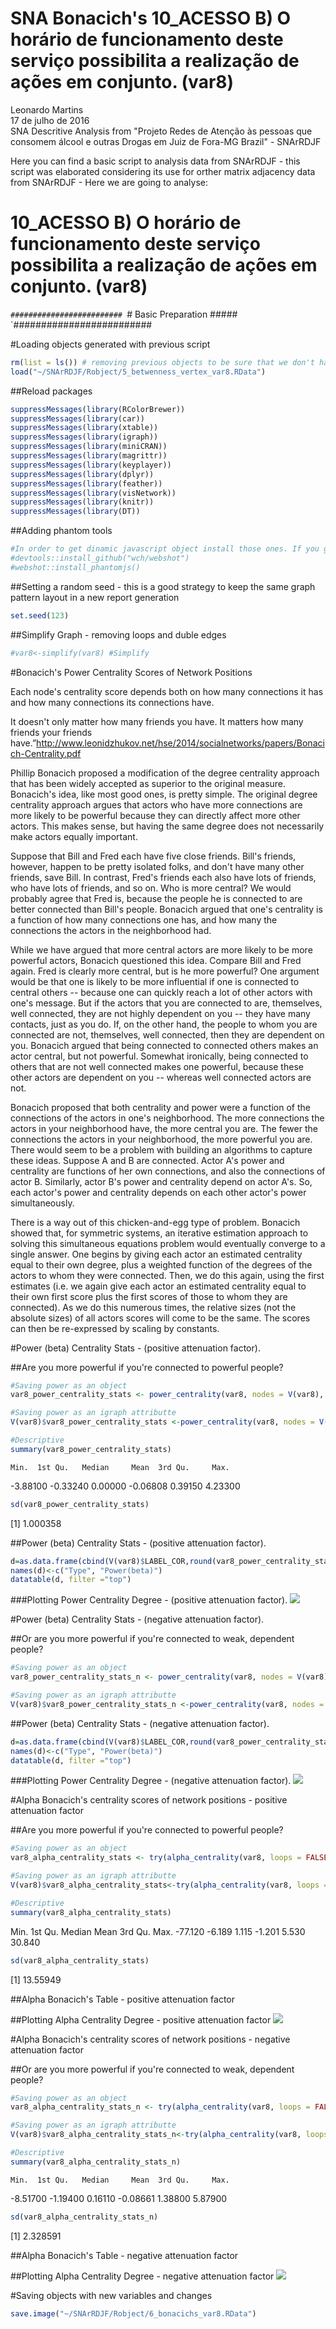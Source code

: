 # SNA Bonacich's 10_ACESSO B) O horário de funcionamento deste serviço possibilita a realização de ações em conjunto. (var8)
Leonardo Martins  
17 de julho de 2016  
SNA Descritive Analysis from "Projeto Redes de Atenção às pessoas que consomem álcool e outras Drogas em Juiz de Fora-MG   Brazil"  - SNArRDJF

Here you can find a basic script to analysis data from SNArRDJF - this script was elaborated considering its use for orther matrix adjacency data from SNArRDJF - Here we are going to analyse:

# 10_ACESSO B) O horário de funcionamento deste serviço possibilita a realização de ações em conjunto. (var8)

`#########################
`# Basic Preparation #####
`#########################

#Loading objects generated with previous script 

```r
rm(list = ls()) # removing previous objects to be sure that we don't have objects conflicts name
load("~/SNArRDJF/Robject/5_betwenness_vertex_var8.RData")
```
##Reload packages

```r
suppressMessages(library(RColorBrewer))
suppressMessages(library(car))
suppressMessages(library(xtable))
suppressMessages(library(igraph))
suppressMessages(library(miniCRAN))
suppressMessages(library(magrittr))
suppressMessages(library(keyplayer))
suppressMessages(library(dplyr))
suppressMessages(library(feather))
suppressMessages(library(visNetwork))
suppressMessages(library(knitr))
suppressMessages(library(DT))
```
##Adding phantom tools

```r
#In order to get dinamic javascript object install those ones. If you get problems installing go to Stackoverflow.com and type your error to discover what to do. In some cases the libraries need to be intalled in outside R libs.
#devtools::install_github("wch/webshot")
#webshot::install_phantomjs()
```
##Setting a random seed - this is a good strategy to keep the same graph pattern layout in a new report generation

```r
set.seed(123)
```

##Simplify Graph - removing loops and duble edges 

```r
#var8<-simplify(var8) #Simplify
```

#Bonacich's Power Centrality Scores of Network Positions

Each node's centrality score depends both on how many connections it has and how many connections its connections have.

It doesn't only matter how many friends you have. It matters how many friends your friends have.”<http://www.leonidzhukov.net/hse/2014/socialnetworks/papers/Bonacich-Centrality.pdf>

Phillip Bonacich proposed a modification of the degree centrality approach that has been widely accepted as superior to the original measure. Bonacich's idea, like most good ones, is pretty simple. The original degree centrality approach argues that actors who have more connections are more likely to be powerful because they can directly affect more other actors. This makes sense, but having the same degree does not necessarily make actors equally important.

Suppose that Bill and Fred each have five close friends. Bill's friends, however, happen to be pretty isolated folks, and don't have many other friends, save Bill. In contrast, Fred's friends each also have lots of friends, who have lots of friends, and so on. Who is more central? We would probably agree that Fred is, because the people he is connected to are better connected than Bill's people. Bonacich argued that one's centrality is a function of how many connections one has, and how many the connections the actors in the neighborhood had.

While we have argued that more central actors are more likely to be more powerful actors, Bonacich questioned this idea. Compare Bill and Fred again. Fred is clearly more central, but is he more powerful? One argument would be that one is likely to be more influential if one is connected to central others -- because one can quickly reach a lot of other actors with one's message. But if the actors that you are connected to are, themselves, well connected, they are not highly dependent on you -- they have many contacts, just as you do. If, on the other hand, the people to whom you are connected are not, themselves, well connected, then they are dependent on you. Bonacich argued that being connected to connected others makes an actor central, but not powerful. Somewhat ironically, being connected to others that are not well connected makes one powerful, because these other actors are dependent on you -- whereas well connected actors are not.

Bonacich proposed that both centrality and power were a function of the connections of the actors in one's neighborhood. The more connections the actors in your neighborhood have, the more central you are. The fewer the connections the actors in your neighborhood, the more powerful you are. There would seem to be a problem with building an algorithms to capture these ideas. Suppose A and B are connected. Actor A's power and centrality are functions of her own connections, and also the connections of actor B. Similarly, actor B's power and centrality depend on actor A's. So, each actor's power and centrality depends on each other actor's power simultaneously.

There is a way out of this chicken-and-egg type of problem. Bonacich showed that, for symmetric systems, an iterative estimation approach to solving this simultaneous equations problem would eventually converge to a single answer. One begins by giving each actor an estimated centrality equal to their own degree, plus a weighted function of the degrees of the actors to whom they were connected. Then, we do this again, using the first estimates (i.e. we again give each actor an estimated centrality equal to their own first score plus the first scores of those to whom they are connected). As we do this numerous times, the relative sizes (not the absolute sizes) of all actors scores will come to be the same. The scores can then be re-expressed by scaling by constants.


#Power (beta) Centrality Stats - (positive attenuation factor). 

##Are you more powerful if you're connected to powerful people?


```r
#Saving power as an object
var8_power_centrality_stats <- power_centrality(var8, nodes = V(var8), loops = FALSE, exponent = 0.5, rescale = FALSE, tol = 1e-07, sparse = TRUE)

#Saving power as an igraph attributte
V(var8)$var8_power_centrality_stats <-power_centrality(var8, nodes = V(var8), loops = FALSE, exponent = 0.5, rescale = FALSE, tol = 1e-07, sparse = TRUE) 

#Descriptive 
summary(var8_power_centrality_stats)
```

    Min.  1st Qu.   Median     Mean  3rd Qu.     Max. 
-3.88100 -0.33240  0.00000 -0.06808  0.39150  4.23300 

```r
sd(var8_power_centrality_stats)
```

[1] 1.000358

##Power (beta) Centrality Stats - (positive attenuation factor). 

```r
d=as.data.frame(cbind(V(var8)$LABEL_COR,round(var8_power_centrality_stats,2)))
names(d)<-c("Type", "Power(beta)")
datatable(d, filter ="top")
```

<!--html_preserve--><div id="htmlwidget-dd80ed350650a850f1c7" style="width:100%;height:auto;" class="datatables html-widget"></div>
<script type="application/json" data-for="htmlwidget-dd80ed350650a850f1c7">{"x":{"filter":"top","filterHTML":"<tr>\n  <td>\u003c/td>\n  <td data-type=\"factor\" style=\"vertical-align: top;\">\n    <div class=\"form-group has-feedback\" style=\"margin-bottom: auto;\">\n      <input type=\"search\" placeholder=\"All\" class=\"form-control\" style=\"width: 100%;\"/>\n      <span class=\"glyphicon glyphicon-remove-circle form-control-feedback\">\u003c/span>\n    \u003c/div>\n    <div style=\"width: 100%; display: none;\">\n      <select multiple=\"multiple\" style=\"width: 100%;\" data-options=\"[&quot;Acolhimento Institucional&quot;,&quot;Ajuda Mútua&quot;,&quot;Ambulatório de Saúde Mental&quot;,&quot;Assistência Hospitalar&quot;,&quot;CAPS&quot;,&quot;CAPSAD&quot;,&quot;Consultório na Rua&quot;,&quot;CRAS/CREAS&quot;,&quot;Entidades Assistênciais e Dependencia Química e CT&quot;,&quot;Entidades Socioassistenciais&quot;,&quot;Residência Terapeutica&quot;,&quot;UAPS&quot;,&quot;Urgência/Emergência&quot;]\">\u003c/select>\n    \u003c/div>\n  \u003c/td>\n  <td data-type=\"factor\" style=\"vertical-align: top;\">\n    <div class=\"form-group has-feedback\" style=\"margin-bottom: auto;\">\n      <input type=\"search\" placeholder=\"All\" class=\"form-control\" style=\"width: 100%;\"/>\n      <span class=\"glyphicon glyphicon-remove-circle form-control-feedback\">\u003c/span>\n    \u003c/div>\n    <div style=\"width: 100%; display: none;\">\n      <select multiple=\"multiple\" style=\"width: 100%;\" data-options=\"[&quot;-0.01&quot;,&quot;-0.02&quot;,&quot;-0.05&quot;,&quot;-0.06&quot;,&quot;-0.07&quot;,&quot;-0.09&quot;,&quot;-0.1&quot;,&quot;-0.13&quot;,&quot;-0.18&quot;,&quot;-0.19&quot;,&quot;-0.24&quot;,&quot;-0.26&quot;,&quot;-0.28&quot;,&quot;-0.29&quot;,&quot;-0.3&quot;,&quot;-0.32&quot;,&quot;-0.35&quot;,&quot;-0.36&quot;,&quot;-0.39&quot;,&quot;-0.42&quot;,&quot;-0.43&quot;,&quot;-0.44&quot;,&quot;-0.5&quot;,&quot;-0.67&quot;,&quot;-0.68&quot;,&quot;-0.7&quot;,&quot;-0.82&quot;,&quot;-0.83&quot;,&quot;-0.88&quot;,&quot;-0.89&quot;,&quot;-0.9&quot;,&quot;-0.91&quot;,&quot;-0.99&quot;,&quot;-1.02&quot;,&quot;-1.06&quot;,&quot;-1.13&quot;,&quot;-1.16&quot;,&quot;-1.2&quot;,&quot;-1.22&quot;,&quot;-1.24&quot;,&quot;-1.27&quot;,&quot;-1.37&quot;,&quot;-1.51&quot;,&quot;-1.58&quot;,&quot;-1.62&quot;,&quot;-1.91&quot;,&quot;-1.95&quot;,&quot;-2.17&quot;,&quot;-2.55&quot;,&quot;-2.57&quot;,&quot;-2.64&quot;,&quot;-2.66&quot;,&quot;-3.19&quot;,&quot;-3.36&quot;,&quot;-3.88&quot;,&quot;0&quot;,&quot;0.03&quot;,&quot;0.06&quot;,&quot;0.07&quot;,&quot;0.12&quot;,&quot;0.14&quot;,&quot;0.16&quot;,&quot;0.2&quot;,&quot;0.21&quot;,&quot;0.23&quot;,&quot;0.24&quot;,&quot;0.27&quot;,&quot;0.29&quot;,&quot;0.31&quot;,&quot;0.33&quot;,&quot;0.34&quot;,&quot;0.35&quot;,&quot;0.37&quot;,&quot;0.39&quot;,&quot;0.4&quot;,&quot;0.43&quot;,&quot;0.44&quot;,&quot;0.5&quot;,&quot;0.51&quot;,&quot;0.52&quot;,&quot;0.54&quot;,&quot;0.55&quot;,&quot;0.57&quot;,&quot;0.58&quot;,&quot;0.62&quot;,&quot;0.67&quot;,&quot;0.7&quot;,&quot;0.79&quot;,&quot;0.84&quot;,&quot;0.9&quot;,&quot;0.91&quot;,&quot;0.92&quot;,&quot;0.93&quot;,&quot;1.05&quot;,&quot;1.09&quot;,&quot;1.6&quot;,&quot;1.64&quot;,&quot;1.8&quot;,&quot;1.83&quot;,&quot;1.93&quot;,&quot;2.05&quot;,&quot;2.1&quot;,&quot;2.76&quot;,&quot;2.79&quot;,&quot;4.23&quot;]\">\u003c/select>\n    \u003c/div>\n  \u003c/td>\n\u003c/tr>","data":[["ASS_HOS_ Hospital de Pronto Socorro – HPS","AMB_SAM_ Centro de Atenção à Saúde Mental (CASM)","CAPS_AD","CRAS_AS_ CRAS Sudeste Costa Carvalho","CRE_SOC_ CREAS Infância e Juventude","CRE_SOC_ CREAS Norte","ASS_HOS_ Serviço de Controle e Prevenção e Tratamento do Tabagismo (SECOPTT)","EA_DQCT_ Centro de Recuperação Resgatando Vidas (Escritório)","EA_DQCT_ Comunidade Terapêutica Geração de Adoradores – CTGA","EA_DQCT_ Centro de Recuperação Resgatando Vidas","CRAS_AS_ CRAS Norte Benfica","CRAS_AS_ CRAS Centro","EA_DQCT_ Associação Beneficente Cristã Restituir","ENT_SOC_ Território Aliança pela Vida  Zona Norte","UAP_URB_ Santa Cecília","RES_TER_ Casa V1","CRE_SOC_ CREAS Idoso e Mulher","URG_EME_ Serviço de Atendimento Móvel de Urgência (SAMU)","ENT_SOC_ Associação Beneficente e Cultural Amigos do Noivo (ABAN) (Matriz)","ASS_HOS_ Centro de Referência em Álcool e Drogas (RADCAS)  Hospital Universitário","CAPS_CO_ CAPS HU","EA_DQCT_ Grupo de Apoio à Família e aos Dependentes Químicos – GAFADEQUI.1","CAPS_CO_ CAPS IJ","AJU_MUT_ Escritório de Serviços Locais dos Álcoólicos Anônimos de Juiz de Fora","ENT_SOC_ Associação Beneficente e Cultural Amigos do Noivo (ABAN) Dom Bosco","AJU_MUT_ ALANON Grupo Harmonia","AJU_MUT_ ALANON Grupo Só Por Hoje","CAPS_CO_ CAPS Leste","CRAS_AS_ CRAS Leste São Benedito","CRAS_AS_ CRAS Nordeste Grama","CRAS_AS_ CRAS Leste Linhares","UAP_URB_ Parque Guarani","ACO_INS_ Casa da Cidadania","AJU_MUT_ Grupo A.A. Vinte e Cinco de Abril","CRAS_AS_ CRAS Sudeste Olavo Costa","EA_DQCT_ Grupo de Apoio à Família e aos Dependentes Químicos – GAFADEQUI","EA_DQCT_ Centro de Recuperação Juiz de Fora Contra as Drogas","RES_TER_ Casa 1","RES_TER_ Casa 7","ENT_SOC_ Associação Casa Viva","ACO_INS_ Núcleo Cidadão de Rua Hebert de Souza","CON_RUA_ Equipe de Consultório na Rua (UAPS de referência Vila Ideal)","CON_RUA_ Equipe de Consultório na Rua (Associação Casa Viva)","EA_DQCT_ Associação Projeto Amor e Restauração – APAR","ENT_SOC_ Casa São Camilo de Lelis","CRA_SOC_ CRAS Sul Ipiranga","AJU_MUT_ Grupo A.A. Ipiranga","RES_TER_ Casa V2","RES_TER_ Casa V3","RES_TER_ Casa V4","RES_TER_ Casa V5","RES_TER_ Casa V6","EA_DQCT_ Comunidade Terapêutica Família em Cristo","UAP_URB_ São Pedro","AJU_MUT_ Grupo A.A Primeiro Passo","CRAS_AS_ CRAS Oeste São Pedro","UAP_URB_ Alto Grajaú","AJU_MUT_ Pastoral da Sobriedade","AJU_MUT_ Grupo A.A Juiz de Fora (Sala de abordagem)","ASS_HOS_ Hospital Ana Nery","AJU_MUT_ Grupo A.A. Central","EA_DQCT_ Vila Verde (Unidade Bromélias)","UAP_URB_ Santo Antônio","UAP_URB_ Grama","EA_DQCT_ Centro de Recuperação SOS Vida","EA_DQCT_ Centro de Tratamento Deville","AJU_MUT_ NARANON Grupo Parque Halfeld","ENT_SOC_ Fundação Maria Mãe","ENT_SOC_ Grupo Espírita de Ajuda aos Enfermos (GEDAE)","UAP_URB_ Cidade do Sol","UAP_URB_ Bairro Industrial","UAP_URB_ Milho Branco","UAP_URB_ Nova Era","UAP_URB_ Santa Cruz","UAP_URB_ São Judas Tadeu","UAP_URB_ Marumbí","UAP_URB_ Progresso","CRE_SOC_ CREAS População de Rua (CentroPop)","AJU_MUT_ Grupo de Apoio Benfica de Amor Exigente (GABENAE)","AJU_MUT_ Grupo de Apoio São Mateus de Amor Exigente (GASMAE)","AJU_MUT_ Grupo de Amor Exigente Linhares","AJU_MUT_ Grupo de Amor Exigente Santa Terezinha","UAP_URB_ Furtado de Menezes","AJU_MUT_ Grupo A.A. Reunidos","AJU_MUT_ Grupo de Apoio São Pedro do Amor Exigente (GASPAE)","UAP_URB_ Jóquei Clube II","EA_DQCT_ Centro Metodista de Assistência aos Toxicômanos – CEMAT","EA_DQCT_ Centro Terapêutico Reconstruir (fazenda)","UAP_URB_ Bairro de Lourdes","UAP_URB_ Vila Olavo Costa","UAP_URB_ Cruzeiro do Sul","AJU_MUT_ Igreja Batista Resplandecente Estrela do Amanhã  IBREM","EA_DQCT_ Vila Verde (Unidade Borboleta)","ASS_HOS_ Clínica Vila Verde (Hospital Dia)","UAP_URB_ Ipiranga","EA_DQCT_ Centro Metodista de Assistência aos Toxicômanos – CEMAT (Escritório)","EA_DQCT_ Centro Terapêutico Reconstruir (escritório)","EA_DQCT_ Grupo de Apoio à Família e aos Dependentes Químicos – GAFADEQUI (Administração, triagem e apoio aos familiares)","UAP_URB_ Barreira do Triunfo","ASS_HOS_ Casa de Saúde Esperança","ENT_SOC_ Associação Beneficente e Cultural Amigos do Noivo (ABAN)","ENT_SOC_ Casa de Acolhimento à Infância e Adolescente (CAIA)","RES_TER_ Casa 3","RES_TER_ Casa 4","UAP_URB_ Filgueiras","UAP_URB_ Jardim da Lua","UAP_URB_ Granjas Betânea","RES_TER_ Casa 5","RES_TER_ Casa 6","UAP_URB_ Borboleta","UAP_URB_ Santos Dumont","UAP_RUR_ Igrejinha","UAP_URB_ Dom Bosco","UAP_URB_ Benfica","UAP_URB_ Jóquei Clube I","UAP_URB_ Nossa Senhora Aparecida","UAP_URB_ Santa Cândida/São Sebastião","UAP_URB_ São Benedito","UAP_URB_ Santa Efigênia","UAP_URB_ Santa Luzia","UAP_URB_ Bandeirantes","ENT_SOC_ Instituto Veredas (Projeto, Assessoria e Prática em Saúde Mental) // Serviço de Referência para Adolescentes do Instituto Veredas","UAP_RUR_ Monte Verde","UAP_RUR_ Pirapetinga","UAP_RUR_ Torreões","UAP_RUR_ Caeté","UAP_RUR_ Chapéu D'Uvas","UAP_RUR_ Humaitá","UAP_RUR_ Rosário de Minas","UAP_RUR_ Sarandira","UAP_RUR_ Toledos","UAP_RUR_ Valadares","UAP_URB_ Esplanada","UAP_URB_ Jardim Natal","UAP_URB_ Monte Castelo","UAP_URB_ Vila Esperança","UAP_URB_ Linhares","UAP_URB_ Santa Rita","UAP_URB_ Jardim Esperança","UAP_URB_ Retiro","UAP_URB_ Vila Ideal","UAP_URB_ Teixeiras","UAP_URB_ Vale Verde","UAP_URB_ Nossa Senhora das Graças","ENT_SOC_ ONG Saída","CAPS_CO_ CAPS Casa Viva","CEN_CON_ Associação TRABALHARTE","UAP_URB_ Centro Sul","ACO_INS_ Sociedade São Vicente de Paulo","UAP_RUR_ Buiéié","UAP_RUR_ Jacutinga","UAP_RUR_ Palmital","UAP_RUR_ Pires","UAP_RUR_ Privilégio","AJU_MUT_ Grupo N.A. Glória","AJU_MUT_ Grupo A.A. 29 de Junho","UAP_RUR_ Dias Tavares","UAP_RUR_ Paula Lima","UAP_RUR_ Penido","AJU_MUT_ ALANON Grupo Libertação","AJU_MUT_ GEVE","AJU_MUT_ Grupo A.A. Libertação","AJU_MUT_ Grupo N.A. Libertação","AJU_MUT_ NARANON Grupo Glória","AJU_MUT_ Grupo A.A. Azul e Branco","AJU_MUT_ NARANON Grupo Renascer","AJU_MUT_ Grupo A.A. Cidade do Sol","AJU_MUT_ Grupo A.A. Caminho Da Salvação","AJU_MUT_ Grupo A.A. Dois de Março","AJU_MUT_ Grupo A.A. Corrente da Sobriedade","AJU_MUT_ Grupo A.A. Milho Branco","AJU_MUT_ Grupo A.A. Luz Divina","AJU_MUT_ Grupo A.A. Nova Era","AJU_MUT_ Grupo A.A União","AJU_MUT_ Grupo A.A. Bairu","AJU_MUT_ Grupo N.A. Caminho Verdade","AJU_MUT_ Grupo A.A. Bonfim","AJU_MUT_ Grupo A.A. Linhares","AJU_MUT_ Grupo A.A Redenção Abolição","AJU_MUT_ Grupo A.A. Progresso","AJU_MUT_ Grupo A.A. Estrela D´Alva","AJU_MUT_ Grupo A.A. Primeira Tradição","AJU_MUT_ Grupo A.A. Estrela do Oriente","AJU_MUT_ Grupo A.A Duas Vidas","AJU_MUT_ Grupo A.A. Liberdade","AJU_MUT_ Grupo N.A Rendição","ASS_HOS_ Hospital de Toxicômanos"],["Assistência Hospitalar","Ambulatório de Saúde Mental","CAPSAD","CRAS/CREAS","CRAS/CREAS","CRAS/CREAS","Assistência Hospitalar","Entidades Assistênciais e Dependencia Química e CT","Entidades Assistênciais e Dependencia Química e CT","Entidades Assistênciais e Dependencia Química e CT","CRAS/CREAS","CRAS/CREAS","Entidades Assistênciais e Dependencia Química e CT","Entidades Assistênciais e Dependencia Química e CT","UAPS","Residência Terapeutica","CRAS/CREAS","Urgência/Emergência","Entidades Socioassistenciais","Assistência Hospitalar","CAPS","Entidades Assistênciais e Dependencia Química e CT","CAPS","Ajuda Mútua","Entidades Socioassistenciais","Ajuda Mútua","Ajuda Mútua","CAPS","CRAS/CREAS","CRAS/CREAS","CRAS/CREAS","UAPS","Acolhimento Institucional","Ajuda Mútua","CRAS/CREAS","Entidades Assistênciais e Dependencia Química e CT","Entidades Assistênciais e Dependencia Química e CT","Residência Terapeutica","Residência Terapeutica","Entidades Socioassistenciais","Acolhimento Institucional","Consultório na Rua","Consultório na Rua","Entidades Assistênciais e Dependencia Química e CT","Entidades Socioassistenciais","CRAS/CREAS","Ajuda Mútua","Residência Terapeutica","Residência Terapeutica","Residência Terapeutica","Residência Terapeutica","Residência Terapeutica","Entidades Assistênciais e Dependencia Química e CT","UAPS","Ajuda Mútua","CRAS/CREAS","UAPS","Ajuda Mútua","Ajuda Mútua","Assistência Hospitalar","Ajuda Mútua","Entidades Assistênciais e Dependencia Química e CT","UAPS","UAPS","Entidades Assistênciais e Dependencia Química e CT","Entidades Assistênciais e Dependencia Química e CT","Ajuda Mútua","Entidades Socioassistenciais","Entidades Socioassistenciais","UAPS","UAPS","UAPS","UAPS","UAPS","UAPS","UAPS","UAPS","CRAS/CREAS","Ajuda Mútua","Ajuda Mútua","Ajuda Mútua","Ajuda Mútua","UAPS","Ajuda Mútua","Ajuda Mútua","UAPS","Entidades Assistênciais e Dependencia Química e CT","Entidades Assistênciais e Dependencia Química e CT","UAPS","UAPS","UAPS","Ajuda Mútua","Entidades Assistênciais e Dependencia Química e CT","Assistência Hospitalar","UAPS","Entidades Assistênciais e Dependencia Química e CT","Entidades Assistênciais e Dependencia Química e CT","Entidades Assistênciais e Dependencia Química e CT","UAPS","Assistência Hospitalar","Entidades Socioassistenciais","Entidades Socioassistenciais","Residência Terapeutica","Residência Terapeutica","UAPS","UAPS","UAPS","Residência Terapeutica","Residência Terapeutica","UAPS","UAPS","UAPS","UAPS","UAPS","UAPS","UAPS","UAPS","UAPS","UAPS","UAPS","UAPS","Entidades Socioassistenciais","UAPS","UAPS","UAPS","UAPS","UAPS","UAPS","UAPS","UAPS","UAPS","UAPS","UAPS","UAPS","UAPS","UAPS","UAPS","UAPS","UAPS","UAPS","UAPS","UAPS","UAPS","UAPS","Entidades Socioassistenciais","CAPS","Entidades Socioassistenciais","UAPS","Acolhimento Institucional","UAPS","UAPS","UAPS","UAPS","UAPS","Ajuda Mútua","Ajuda Mútua","UAPS","UAPS","UAPS","Ajuda Mútua","Ajuda Mútua","Ajuda Mútua","Ajuda Mútua","Ajuda Mútua","Ajuda Mútua","Ajuda Mútua","Ajuda Mútua","Ajuda Mútua","Ajuda Mútua","Ajuda Mútua","Ajuda Mútua","Ajuda Mútua","Ajuda Mútua","Ajuda Mútua","Ajuda Mútua","Ajuda Mútua","Ajuda Mútua","Ajuda Mútua","Ajuda Mútua","Ajuda Mútua","Ajuda Mútua","Ajuda Mútua","Ajuda Mútua","Ajuda Mútua","Ajuda Mútua","Ajuda Mútua","Assistência Hospitalar"],["0.37","0.93","-0.26","-3.88","-0.07","0.44","-1.91","-0.3","-1.16","-0.89","-0.82","-1.24","-0.01","-1.2","-1.37","-0.24","-2.17","0","-1.62","0.21","0.58","1.93","-0.89","0.55","-0.99","0.14","0.7","4.23","0.07","0.2","-0.39","-0.5","-1.22","0.34","0.54","1.6","-0.36","-1.27","-1.13","2.79","0.29","0.79","0.79","-0.18","-0.06","-0.42","-0.09","0.16","0.16","0.16","0.16","0.16","-0.91","-0.7","-0.35","-0.67","0.91","-0.43","1.05","-3.19","0","-1.58","-1.2","2.1","-1.51","0.03","0.06","0.79","-1.95","-0.07","-0.07","-0.32","0.52","0.51","-0.3","1.8","-0.68","0.92","0.62","0.62","0.62","0.62","0.62","0.31","-0.88","0.12","-0.67","0.35","-3.36","-0.35","-1.06","-2.66","-0.7","-2.64","-0.29","-0.19","0.21","1.83","0.9","0.57","-1.24","1.09","0","0","-0.83","-2.55","1.64","0","0","-0.02","0.27","-0.9","0.67","0.12","0.4","0.7","0.39","0.84","-0.05","-0.05","2.76","-2.57","-1.02","-1.02","-1.02","0.24","-0.1","-0.44","-0.1","0.24","0.4","0.4","0.43","-0.1","-0.1","-0.13","2.05","-0.1","-0.1","0.4","0.33","-0.1","-0.28","-0.1","-0.1","-0.1","0.4","-0.02","0.67","0.5","0.5","0.5","0.5","0.5","0.23","0.23","0","0","0","0","0","0","0","0","0","0","0","0","0","0","0","0","0","0","0","0","0","0","0","0","0","0","0","0","0","0","0"]],"container":"<table class=\"display\">\n  <thead>\n    <tr>\n      <th> \u003c/th>\n      <th>Type\u003c/th>\n      <th>Power(beta)\u003c/th>\n    \u003c/tr>\n  \u003c/thead>\n\u003c/table>","options":{"order":[],"autoWidth":false,"orderClasses":false,"columnDefs":[{"orderable":false,"targets":0}],"orderCellsTop":true}},"evals":[],"jsHooks":[]}</script><!--/html_preserve-->

###Plotting Power Centrality Degree - (positive attenuation factor). 
![](10_ACESSO_B_realização_de_ações_em_conjunto_6_bonacichs_files/figure-html/unnamed-chunk-8-1.png)<!-- -->


#Power (beta) Centrality Stats - (negative attenuation factor).

##Or are you more powerful if you're connected to weak, dependent people?


```r
#Saving power as an object
var8_power_centrality_stats_n <- power_centrality(var8, nodes = V(var8), loops = FALSE, exponent = -0.5, rescale = FALSE, tol = 1e-07, sparse = TRUE)

#Saving power as an igraph attributte
V(var8)$var8_power_centrality_stats_n <-power_centrality(var8, nodes = V(var8), loops = FALSE, exponent = -0.5, rescale = FALSE, tol = 1e-07, sparse = TRUE) 
```

##Power (beta) Centrality Stats - (negative attenuation factor).

```r
d=as.data.frame(cbind(V(var8)$LABEL_COR,round(var8_power_centrality_stats_n,2)))
names(d)<-c("Type", "Power(beta)")
datatable(d, filter ="top")
```

<!--html_preserve--><div id="htmlwidget-567b6ac67c03a43cbf4b" style="width:100%;height:auto;" class="datatables html-widget"></div>
<script type="application/json" data-for="htmlwidget-567b6ac67c03a43cbf4b">{"x":{"filter":"top","filterHTML":"<tr>\n  <td>\u003c/td>\n  <td data-type=\"factor\" style=\"vertical-align: top;\">\n    <div class=\"form-group has-feedback\" style=\"margin-bottom: auto;\">\n      <input type=\"search\" placeholder=\"All\" class=\"form-control\" style=\"width: 100%;\"/>\n      <span class=\"glyphicon glyphicon-remove-circle form-control-feedback\">\u003c/span>\n    \u003c/div>\n    <div style=\"width: 100%; display: none;\">\n      <select multiple=\"multiple\" style=\"width: 100%;\" data-options=\"[&quot;Acolhimento Institucional&quot;,&quot;Ajuda Mútua&quot;,&quot;Ambulatório de Saúde Mental&quot;,&quot;Assistência Hospitalar&quot;,&quot;CAPS&quot;,&quot;CAPSAD&quot;,&quot;Consultório na Rua&quot;,&quot;CRAS/CREAS&quot;,&quot;Entidades Assistênciais e Dependencia Química e CT&quot;,&quot;Entidades Socioassistenciais&quot;,&quot;Residência Terapeutica&quot;,&quot;UAPS&quot;,&quot;Urgência/Emergência&quot;]\">\u003c/select>\n    \u003c/div>\n  \u003c/td>\n  <td data-type=\"factor\" style=\"vertical-align: top;\">\n    <div class=\"form-group has-feedback\" style=\"margin-bottom: auto;\">\n      <input type=\"search\" placeholder=\"All\" class=\"form-control\" style=\"width: 100%;\"/>\n      <span class=\"glyphicon glyphicon-remove-circle form-control-feedback\">\u003c/span>\n    \u003c/div>\n    <div style=\"width: 100%; display: none;\">\n      <select multiple=\"multiple\" style=\"width: 100%;\" data-options=\"[&quot;-0.04&quot;,&quot;-0.05&quot;,&quot;-0.06&quot;,&quot;-0.09&quot;,&quot;-0.1&quot;,&quot;-0.11&quot;,&quot;-0.14&quot;,&quot;-0.18&quot;,&quot;-0.27&quot;,&quot;-0.28&quot;,&quot;-0.3&quot;,&quot;-0.31&quot;,&quot;-0.32&quot;,&quot;-0.33&quot;,&quot;-0.35&quot;,&quot;-0.37&quot;,&quot;-0.38&quot;,&quot;-0.42&quot;,&quot;-0.45&quot;,&quot;-0.53&quot;,&quot;-0.63&quot;,&quot;-0.66&quot;,&quot;-0.68&quot;,&quot;-0.7&quot;,&quot;-0.74&quot;,&quot;-0.75&quot;,&quot;-0.76&quot;,&quot;-0.82&quot;,&quot;-0.97&quot;,&quot;-1.01&quot;,&quot;-1.03&quot;,&quot;-1.1&quot;,&quot;-1.32&quot;,&quot;-1.47&quot;,&quot;-1.58&quot;,&quot;-1.88&quot;,&quot;-1.9&quot;,&quot;-1.96&quot;,&quot;-2.41&quot;,&quot;0&quot;,&quot;0.01&quot;,&quot;0.04&quot;,&quot;0.07&quot;,&quot;0.08&quot;,&quot;0.09&quot;,&quot;0.13&quot;,&quot;0.15&quot;,&quot;0.16&quot;,&quot;0.17&quot;,&quot;0.19&quot;,&quot;0.21&quot;,&quot;0.22&quot;,&quot;0.25&quot;,&quot;0.27&quot;,&quot;0.3&quot;,&quot;0.32&quot;,&quot;0.33&quot;,&quot;0.35&quot;,&quot;0.37&quot;,&quot;0.4&quot;,&quot;0.48&quot;,&quot;0.52&quot;,&quot;0.53&quot;,&quot;0.55&quot;,&quot;0.63&quot;,&quot;0.66&quot;,&quot;0.69&quot;,&quot;0.72&quot;,&quot;0.73&quot;,&quot;0.76&quot;,&quot;0.81&quot;,&quot;0.87&quot;,&quot;0.88&quot;,&quot;0.89&quot;,&quot;0.91&quot;,&quot;0.99&quot;,&quot;1.12&quot;,&quot;1.13&quot;,&quot;1.14&quot;,&quot;1.18&quot;,&quot;1.19&quot;,&quot;1.21&quot;,&quot;1.22&quot;,&quot;1.25&quot;,&quot;1.29&quot;,&quot;1.3&quot;,&quot;1.33&quot;,&quot;1.35&quot;,&quot;1.38&quot;,&quot;1.39&quot;,&quot;1.49&quot;,&quot;1.68&quot;,&quot;1.7&quot;,&quot;1.72&quot;,&quot;1.74&quot;,&quot;1.81&quot;,&quot;1.9&quot;,&quot;1.91&quot;,&quot;2.07&quot;,&quot;2.12&quot;,&quot;2.14&quot;,&quot;2.42&quot;,&quot;2.49&quot;,&quot;4.35&quot;,&quot;4.53&quot;,&quot;4.91&quot;]\">\u003c/select>\n    \u003c/div>\n  \u003c/td>\n\u003c/tr>","data":[["ASS_HOS_ Hospital de Pronto Socorro – HPS","AMB_SAM_ Centro de Atenção à Saúde Mental (CASM)","CAPS_AD","CRAS_AS_ CRAS Sudeste Costa Carvalho","CRE_SOC_ CREAS Infância e Juventude","CRE_SOC_ CREAS Norte","ASS_HOS_ Serviço de Controle e Prevenção e Tratamento do Tabagismo (SECOPTT)","EA_DQCT_ Centro de Recuperação Resgatando Vidas (Escritório)","EA_DQCT_ Comunidade Terapêutica Geração de Adoradores – CTGA","EA_DQCT_ Centro de Recuperação Resgatando Vidas","CRAS_AS_ CRAS Norte Benfica","CRAS_AS_ CRAS Centro","EA_DQCT_ Associação Beneficente Cristã Restituir","ENT_SOC_ Território Aliança pela Vida  Zona Norte","UAP_URB_ Santa Cecília","RES_TER_ Casa V1","CRE_SOC_ CREAS Idoso e Mulher","URG_EME_ Serviço de Atendimento Móvel de Urgência (SAMU)","ENT_SOC_ Associação Beneficente e Cultural Amigos do Noivo (ABAN) (Matriz)","ASS_HOS_ Centro de Referência em Álcool e Drogas (RADCAS)  Hospital Universitário","CAPS_CO_ CAPS HU","EA_DQCT_ Grupo de Apoio à Família e aos Dependentes Químicos – GAFADEQUI.1","CAPS_CO_ CAPS IJ","AJU_MUT_ Escritório de Serviços Locais dos Álcoólicos Anônimos de Juiz de Fora","ENT_SOC_ Associação Beneficente e Cultural Amigos do Noivo (ABAN) Dom Bosco","AJU_MUT_ ALANON Grupo Harmonia","AJU_MUT_ ALANON Grupo Só Por Hoje","CAPS_CO_ CAPS Leste","CRAS_AS_ CRAS Leste São Benedito","CRAS_AS_ CRAS Nordeste Grama","CRAS_AS_ CRAS Leste Linhares","UAP_URB_ Parque Guarani","ACO_INS_ Casa da Cidadania","AJU_MUT_ Grupo A.A. Vinte e Cinco de Abril","CRAS_AS_ CRAS Sudeste Olavo Costa","EA_DQCT_ Grupo de Apoio à Família e aos Dependentes Químicos – GAFADEQUI","EA_DQCT_ Centro de Recuperação Juiz de Fora Contra as Drogas","RES_TER_ Casa 1","RES_TER_ Casa 7","ENT_SOC_ Associação Casa Viva","ACO_INS_ Núcleo Cidadão de Rua Hebert de Souza","CON_RUA_ Equipe de Consultório na Rua (UAPS de referência Vila Ideal)","CON_RUA_ Equipe de Consultório na Rua (Associação Casa Viva)","EA_DQCT_ Associação Projeto Amor e Restauração – APAR","ENT_SOC_ Casa São Camilo de Lelis","CRA_SOC_ CRAS Sul Ipiranga","AJU_MUT_ Grupo A.A. Ipiranga","RES_TER_ Casa V2","RES_TER_ Casa V3","RES_TER_ Casa V4","RES_TER_ Casa V5","RES_TER_ Casa V6","EA_DQCT_ Comunidade Terapêutica Família em Cristo","UAP_URB_ São Pedro","AJU_MUT_ Grupo A.A Primeiro Passo","CRAS_AS_ CRAS Oeste São Pedro","UAP_URB_ Alto Grajaú","AJU_MUT_ Pastoral da Sobriedade","AJU_MUT_ Grupo A.A Juiz de Fora (Sala de abordagem)","ASS_HOS_ Hospital Ana Nery","AJU_MUT_ Grupo A.A. Central","EA_DQCT_ Vila Verde (Unidade Bromélias)","UAP_URB_ Santo Antônio","UAP_URB_ Grama","EA_DQCT_ Centro de Recuperação SOS Vida","EA_DQCT_ Centro de Tratamento Deville","AJU_MUT_ NARANON Grupo Parque Halfeld","ENT_SOC_ Fundação Maria Mãe","ENT_SOC_ Grupo Espírita de Ajuda aos Enfermos (GEDAE)","UAP_URB_ Cidade do Sol","UAP_URB_ Bairro Industrial","UAP_URB_ Milho Branco","UAP_URB_ Nova Era","UAP_URB_ Santa Cruz","UAP_URB_ São Judas Tadeu","UAP_URB_ Marumbí","UAP_URB_ Progresso","CRE_SOC_ CREAS População de Rua (CentroPop)","AJU_MUT_ Grupo de Apoio Benfica de Amor Exigente (GABENAE)","AJU_MUT_ Grupo de Apoio São Mateus de Amor Exigente (GASMAE)","AJU_MUT_ Grupo de Amor Exigente Linhares","AJU_MUT_ Grupo de Amor Exigente Santa Terezinha","UAP_URB_ Furtado de Menezes","AJU_MUT_ Grupo A.A. Reunidos","AJU_MUT_ Grupo de Apoio São Pedro do Amor Exigente (GASPAE)","UAP_URB_ Jóquei Clube II","EA_DQCT_ Centro Metodista de Assistência aos Toxicômanos – CEMAT","EA_DQCT_ Centro Terapêutico Reconstruir (fazenda)","UAP_URB_ Bairro de Lourdes","UAP_URB_ Vila Olavo Costa","UAP_URB_ Cruzeiro do Sul","AJU_MUT_ Igreja Batista Resplandecente Estrela do Amanhã  IBREM","EA_DQCT_ Vila Verde (Unidade Borboleta)","ASS_HOS_ Clínica Vila Verde (Hospital Dia)","UAP_URB_ Ipiranga","EA_DQCT_ Centro Metodista de Assistência aos Toxicômanos – CEMAT (Escritório)","EA_DQCT_ Centro Terapêutico Reconstruir (escritório)","EA_DQCT_ Grupo de Apoio à Família e aos Dependentes Químicos – GAFADEQUI (Administração, triagem e apoio aos familiares)","UAP_URB_ Barreira do Triunfo","ASS_HOS_ Casa de Saúde Esperança","ENT_SOC_ Associação Beneficente e Cultural Amigos do Noivo (ABAN)","ENT_SOC_ Casa de Acolhimento à Infância e Adolescente (CAIA)","RES_TER_ Casa 3","RES_TER_ Casa 4","UAP_URB_ Filgueiras","UAP_URB_ Jardim da Lua","UAP_URB_ Granjas Betânea","RES_TER_ Casa 5","RES_TER_ Casa 6","UAP_URB_ Borboleta","UAP_URB_ Santos Dumont","UAP_RUR_ Igrejinha","UAP_URB_ Dom Bosco","UAP_URB_ Benfica","UAP_URB_ Jóquei Clube I","UAP_URB_ Nossa Senhora Aparecida","UAP_URB_ Santa Cândida/São Sebastião","UAP_URB_ São Benedito","UAP_URB_ Santa Efigênia","UAP_URB_ Santa Luzia","UAP_URB_ Bandeirantes","ENT_SOC_ Instituto Veredas (Projeto, Assessoria e Prática em Saúde Mental) // Serviço de Referência para Adolescentes do Instituto Veredas","UAP_RUR_ Monte Verde","UAP_RUR_ Pirapetinga","UAP_RUR_ Torreões","UAP_RUR_ Caeté","UAP_RUR_ Chapéu D'Uvas","UAP_RUR_ Humaitá","UAP_RUR_ Rosário de Minas","UAP_RUR_ Sarandira","UAP_RUR_ Toledos","UAP_RUR_ Valadares","UAP_URB_ Esplanada","UAP_URB_ Jardim Natal","UAP_URB_ Monte Castelo","UAP_URB_ Vila Esperança","UAP_URB_ Linhares","UAP_URB_ Santa Rita","UAP_URB_ Jardim Esperança","UAP_URB_ Retiro","UAP_URB_ Vila Ideal","UAP_URB_ Teixeiras","UAP_URB_ Vale Verde","UAP_URB_ Nossa Senhora das Graças","ENT_SOC_ ONG Saída","CAPS_CO_ CAPS Casa Viva","CEN_CON_ Associação TRABALHARTE","UAP_URB_ Centro Sul","ACO_INS_ Sociedade São Vicente de Paulo","UAP_RUR_ Buiéié","UAP_RUR_ Jacutinga","UAP_RUR_ Palmital","UAP_RUR_ Pires","UAP_RUR_ Privilégio","AJU_MUT_ Grupo N.A. Glória","AJU_MUT_ Grupo A.A. 29 de Junho","UAP_RUR_ Dias Tavares","UAP_RUR_ Paula Lima","UAP_RUR_ Penido","AJU_MUT_ ALANON Grupo Libertação","AJU_MUT_ GEVE","AJU_MUT_ Grupo A.A. Libertação","AJU_MUT_ Grupo N.A. Libertação","AJU_MUT_ NARANON Grupo Glória","AJU_MUT_ Grupo A.A. Azul e Branco","AJU_MUT_ NARANON Grupo Renascer","AJU_MUT_ Grupo A.A. Cidade do Sol","AJU_MUT_ Grupo A.A. Caminho Da Salvação","AJU_MUT_ Grupo A.A. Dois de Março","AJU_MUT_ Grupo A.A. Corrente da Sobriedade","AJU_MUT_ Grupo A.A. Milho Branco","AJU_MUT_ Grupo A.A. Luz Divina","AJU_MUT_ Grupo A.A. Nova Era","AJU_MUT_ Grupo A.A União","AJU_MUT_ Grupo A.A. Bairu","AJU_MUT_ Grupo N.A. Caminho Verdade","AJU_MUT_ Grupo A.A. Bonfim","AJU_MUT_ Grupo A.A. Linhares","AJU_MUT_ Grupo A.A Redenção Abolição","AJU_MUT_ Grupo A.A. Progresso","AJU_MUT_ Grupo A.A. Estrela D´Alva","AJU_MUT_ Grupo A.A. Primeira Tradição","AJU_MUT_ Grupo A.A. Estrela do Oriente","AJU_MUT_ Grupo A.A Duas Vidas","AJU_MUT_ Grupo A.A. Liberdade","AJU_MUT_ Grupo N.A Rendição","ASS_HOS_ Hospital de Toxicômanos"],["Assistência Hospitalar","Ambulatório de Saúde Mental","CAPSAD","CRAS/CREAS","CRAS/CREAS","CRAS/CREAS","Assistência Hospitalar","Entidades Assistênciais e Dependencia Química e CT","Entidades Assistênciais e Dependencia Química e CT","Entidades Assistênciais e Dependencia Química e CT","CRAS/CREAS","CRAS/CREAS","Entidades Assistênciais e Dependencia Química e CT","Entidades Assistênciais e Dependencia Química e CT","UAPS","Residência Terapeutica","CRAS/CREAS","Urgência/Emergência","Entidades Socioassistenciais","Assistência Hospitalar","CAPS","Entidades Assistênciais e Dependencia Química e CT","CAPS","Ajuda Mútua","Entidades Socioassistenciais","Ajuda Mútua","Ajuda Mútua","CAPS","CRAS/CREAS","CRAS/CREAS","CRAS/CREAS","UAPS","Acolhimento Institucional","Ajuda Mútua","CRAS/CREAS","Entidades Assistênciais e Dependencia Química e CT","Entidades Assistênciais e Dependencia Química e CT","Residência Terapeutica","Residência Terapeutica","Entidades Socioassistenciais","Acolhimento Institucional","Consultório na Rua","Consultório na Rua","Entidades Assistênciais e Dependencia Química e CT","Entidades Socioassistenciais","CRAS/CREAS","Ajuda Mútua","Residência Terapeutica","Residência Terapeutica","Residência Terapeutica","Residência Terapeutica","Residência Terapeutica","Entidades Assistênciais e Dependencia Química e CT","UAPS","Ajuda Mútua","CRAS/CREAS","UAPS","Ajuda Mútua","Ajuda Mútua","Assistência Hospitalar","Ajuda Mútua","Entidades Assistênciais e Dependencia Química e CT","UAPS","UAPS","Entidades Assistênciais e Dependencia Química e CT","Entidades Assistênciais e Dependencia Química e CT","Ajuda Mútua","Entidades Socioassistenciais","Entidades Socioassistenciais","UAPS","UAPS","UAPS","UAPS","UAPS","UAPS","UAPS","UAPS","CRAS/CREAS","Ajuda Mútua","Ajuda Mútua","Ajuda Mútua","Ajuda Mútua","UAPS","Ajuda Mútua","Ajuda Mútua","UAPS","Entidades Assistênciais e Dependencia Química e CT","Entidades Assistênciais e Dependencia Química e CT","UAPS","UAPS","UAPS","Ajuda Mútua","Entidades Assistênciais e Dependencia Química e CT","Assistência Hospitalar","UAPS","Entidades Assistênciais e Dependencia Química e CT","Entidades Assistênciais e Dependencia Química e CT","Entidades Assistênciais e Dependencia Química e CT","UAPS","Assistência Hospitalar","Entidades Socioassistenciais","Entidades Socioassistenciais","Residência Terapeutica","Residência Terapeutica","UAPS","UAPS","UAPS","Residência Terapeutica","Residência Terapeutica","UAPS","UAPS","UAPS","UAPS","UAPS","UAPS","UAPS","UAPS","UAPS","UAPS","UAPS","UAPS","Entidades Socioassistenciais","UAPS","UAPS","UAPS","UAPS","UAPS","UAPS","UAPS","UAPS","UAPS","UAPS","UAPS","UAPS","UAPS","UAPS","UAPS","UAPS","UAPS","UAPS","UAPS","UAPS","UAPS","UAPS","Entidades Socioassistenciais","CAPS","Entidades Socioassistenciais","UAPS","Acolhimento Institucional","UAPS","UAPS","UAPS","UAPS","UAPS","Ajuda Mútua","Ajuda Mútua","UAPS","UAPS","UAPS","Ajuda Mútua","Ajuda Mútua","Ajuda Mútua","Ajuda Mútua","Ajuda Mútua","Ajuda Mútua","Ajuda Mútua","Ajuda Mútua","Ajuda Mútua","Ajuda Mútua","Ajuda Mútua","Ajuda Mútua","Ajuda Mútua","Ajuda Mútua","Ajuda Mútua","Ajuda Mútua","Ajuda Mútua","Ajuda Mútua","Ajuda Mútua","Ajuda Mútua","Ajuda Mútua","Ajuda Mútua","Ajuda Mútua","Ajuda Mútua","Ajuda Mútua","Ajuda Mútua","Ajuda Mútua","Assistência Hospitalar"],["0.21","0.48","0.22","4.53","0.63","-1.9","0.91","0.25","1.12","-0.42","-1.47","0.37","1.72","-0.14","0.99","0.52","-0.3","0.4","0.53","1.38","2.14","1.14","-0.75","-0.37","-0.11","1.33","0.35","-2.41","4.91","0.15","-0.35","-0.32","-0.53","-0.09","-0.1","0.72","-0.53","-0.18","0.66","1.21","2.49","-0.27","-0.27","-1.03","-0.33","-1.01","-0.7","0.87","0.87","0.87","0.87","0.87","0.01","-0.04","4.35","0.17","-0.31","0.73","1.81","-0.97","0","0.22","-1.88","1.74","-0.3","0.15","0.3","-1.58","1.3","0.19","0.19","1.68","2.12","1.21","1.9","2.42","1.35","-0.42","-0.06","-0.06","-0.06","-0.06","0.48","0.33","1.49","0.89","0.55","0.16","-0.28","0.88","1.22","1.29","-0.75","1.19","0.66","-0.04","0.07","-0.63","-0.38","0.76","0.09","-0.76","0","0","-0.42","-1.96","1.91","0","0","-0.45","-1.32","1.7","-0.66","0.08","1.13","2.07","-1.1","-0.68","0.81","0.81","1.18","-0.82","-0.27","-0.27","-0.27","0.27","0.04","0.87","0.04","0.27","-0.05","-0.05","-0.1","0.04","0.04","1.25","1.39","0.04","0.04","-0.05","0.32","0.04","0.69","0.04","0.04","0.04","-0.05","0.13","-0.74","-0.09","-0.09","-0.09","-0.09","-0.09","0.17","0.17","0","0","0","0","0","0","0","0","0","0","0","0","0","0","0","0","0","0","0","0","0","0","0","0","0","0","0","0","0","0","0"]],"container":"<table class=\"display\">\n  <thead>\n    <tr>\n      <th> \u003c/th>\n      <th>Type\u003c/th>\n      <th>Power(beta)\u003c/th>\n    \u003c/tr>\n  \u003c/thead>\n\u003c/table>","options":{"order":[],"autoWidth":false,"orderClasses":false,"columnDefs":[{"orderable":false,"targets":0}],"orderCellsTop":true}},"evals":[],"jsHooks":[]}</script><!--/html_preserve-->

###Plotting Power Centrality Degree - (negative attenuation factor).
![](10_ACESSO_B_realização_de_ações_em_conjunto_6_bonacichs_files/figure-html/unnamed-chunk-11-1.png)<!-- -->


#Alpha Bonacich's centrality scores of network positions - positive attenuation factor

##Are you more powerful if you're connected to powerful people?


```r
#Saving power as an object
var8_alpha_centrality_stats <- try(alpha_centrality(var8, loops = FALSE, alpha = 0.5, exo = 1, weights=E(var8)$weight, tol = 1e-07, sparse = TRUE))

#Saving power as an igraph attributte
V(var8)$var8_alpha_centrality_stats<-try(alpha_centrality(var8, loops = FALSE, alpha = 0.5, exo = 1, weights=E(var8)$weight, tol = 1e-07, sparse = TRUE))

#Descriptive 
summary(var8_alpha_centrality_stats)
```

   Min. 1st Qu.  Median    Mean 3rd Qu.    Max. 
-77.120  -6.189   1.115  -1.201   5.530  30.840 

```r
sd(var8_alpha_centrality_stats)
```

[1] 13.55949

##Alpha Bonacich's Table - positive attenuation factor
<!--html_preserve--><div id="htmlwidget-e7da76129394fe55aaf0" style="width:100%;height:auto;" class="datatables html-widget"></div>
<script type="application/json" data-for="htmlwidget-e7da76129394fe55aaf0">{"x":{"filter":"top","filterHTML":"<tr>\n  <td>\u003c/td>\n  <td data-type=\"factor\" style=\"vertical-align: top;\">\n    <div class=\"form-group has-feedback\" style=\"margin-bottom: auto;\">\n      <input type=\"search\" placeholder=\"All\" class=\"form-control\" style=\"width: 100%;\"/>\n      <span class=\"glyphicon glyphicon-remove-circle form-control-feedback\">\u003c/span>\n    \u003c/div>\n    <div style=\"width: 100%; display: none;\">\n      <select multiple=\"multiple\" style=\"width: 100%;\" data-options=\"[&quot;Acolhimento Institucional&quot;,&quot;Ajuda Mútua&quot;,&quot;Ambulatório de Saúde Mental&quot;,&quot;Assistência Hospitalar&quot;,&quot;CAPS&quot;,&quot;CAPSAD&quot;,&quot;Consultório na Rua&quot;,&quot;CRAS/CREAS&quot;,&quot;Entidades Assistênciais e Dependencia Química e CT&quot;,&quot;Entidades Socioassistenciais&quot;,&quot;Residência Terapeutica&quot;,&quot;UAPS&quot;,&quot;Urgência/Emergência&quot;]\">\u003c/select>\n    \u003c/div>\n  \u003c/td>\n  <td data-type=\"factor\" style=\"vertical-align: top;\">\n    <div class=\"form-group has-feedback\" style=\"margin-bottom: auto;\">\n      <input type=\"search\" placeholder=\"All\" class=\"form-control\" style=\"width: 100%;\"/>\n      <span class=\"glyphicon glyphicon-remove-circle form-control-feedback\">\u003c/span>\n    \u003c/div>\n    <div style=\"width: 100%; display: none;\">\n      <select multiple=\"multiple\" style=\"width: 100%;\" data-options=\"[&quot;-0.05&quot;,&quot;-0.13&quot;,&quot;-0.14&quot;,&quot;-0.56&quot;,&quot;-0.65&quot;,&quot;-1.03&quot;,&quot;-1.05&quot;,&quot;-1.15&quot;,&quot;-1.22&quot;,&quot;-1.83&quot;,&quot;-1.85&quot;,&quot;-10.01&quot;,&quot;-10.29&quot;,&quot;-10.96&quot;,&quot;-11.19&quot;,&quot;-11.36&quot;,&quot;-11.37&quot;,&quot;-12.61&quot;,&quot;-12.73&quot;,&quot;-12.75&quot;,&quot;-13.32&quot;,&quot;-13.4&quot;,&quot;-13.42&quot;,&quot;-13.61&quot;,&quot;-14.19&quot;,&quot;-14.21&quot;,&quot;-15.4&quot;,&quot;-15.93&quot;,&quot;-16.21&quot;,&quot;-16.38&quot;,&quot;-17.36&quot;,&quot;-2.16&quot;,&quot;-2.26&quot;,&quot;-2.32&quot;,&quot;-2.45&quot;,&quot;-2.47&quot;,&quot;-22.67&quot;,&quot;-22.69&quot;,&quot;-27.89&quot;,&quot;-3.19&quot;,&quot;-3.6&quot;,&quot;-3.77&quot;,&quot;-3.83&quot;,&quot;-3.85&quot;,&quot;-30.75&quot;,&quot;-30.83&quot;,&quot;-4.09&quot;,&quot;-4.18&quot;,&quot;-4.27&quot;,&quot;-4.32&quot;,&quot;-4.45&quot;,&quot;-4.78&quot;,&quot;-5.48&quot;,&quot;-5.57&quot;,&quot;-5.7&quot;,&quot;-5.73&quot;,&quot;-6.19&quot;,&quot;-6.54&quot;,&quot;-6.74&quot;,&quot;-6.97&quot;,&quot;-7.11&quot;,&quot;-7.63&quot;,&quot;-7.98&quot;,&quot;-75.12&quot;,&quot;-77.12&quot;,&quot;-8.27&quot;,&quot;-8.37&quot;,&quot;-8.61&quot;,&quot;-8.63&quot;,&quot;-8.81&quot;,&quot;-9.18&quot;,&quot;-9.28&quot;,&quot;-9.42&quot;,&quot;-9.85&quot;,&quot;0.2&quot;,&quot;0.36&quot;,&quot;0.49&quot;,&quot;0.6&quot;,&quot;0.88&quot;,&quot;0.93&quot;,&quot;0.96&quot;,&quot;1&quot;,&quot;1.11&quot;,&quot;1.27&quot;,&quot;1.4&quot;,&quot;1.49&quot;,&quot;1.61&quot;,&quot;1.97&quot;,&quot;11.01&quot;,&quot;12.15&quot;,&quot;12.76&quot;,&quot;13.26&quot;,&quot;14.1&quot;,&quot;15.6&quot;,&quot;15.8&quot;,&quot;16.65&quot;,&quot;16.68&quot;,&quot;16.8&quot;,&quot;16.93&quot;,&quot;17.56&quot;,&quot;18.07&quot;,&quot;18.52&quot;,&quot;18.87&quot;,&quot;2.02&quot;,&quot;2.25&quot;,&quot;2.53&quot;,&quot;2.54&quot;,&quot;2.62&quot;,&quot;2.73&quot;,&quot;21.6&quot;,&quot;24.7&quot;,&quot;3.07&quot;,&quot;3.13&quot;,&quot;3.2&quot;,&quot;3.41&quot;,&quot;3.42&quot;,&quot;3.45&quot;,&quot;3.46&quot;,&quot;3.55&quot;,&quot;3.73&quot;,&quot;30.84&quot;,&quot;4.25&quot;,&quot;4.33&quot;,&quot;4.42&quot;,&quot;4.86&quot;,&quot;5.14&quot;,&quot;5.5&quot;,&quot;5.56&quot;,&quot;5.6&quot;,&quot;5.86&quot;,&quot;5.91&quot;,&quot;6.26&quot;,&quot;6.46&quot;,&quot;6.58&quot;,&quot;6.68&quot;,&quot;6.79&quot;,&quot;6.96&quot;,&quot;7.13&quot;,&quot;7.28&quot;,&quot;7.44&quot;,&quot;7.68&quot;,&quot;7.72&quot;,&quot;8.04&quot;,&quot;8.22&quot;,&quot;8.29&quot;,&quot;8.73&quot;,&quot;8.88&quot;,&quot;9.34&quot;,&quot;9.39&quot;]\">\u003c/select>\n    \u003c/div>\n  \u003c/td>\n\u003c/tr>","data":[["ASS_HOS_ Hospital de Pronto Socorro – HPS","AMB_SAM_ Centro de Atenção à Saúde Mental (CASM)","CAPS_AD","CRAS_AS_ CRAS Sudeste Costa Carvalho","CRE_SOC_ CREAS Infância e Juventude","CRE_SOC_ CREAS Norte","ASS_HOS_ Serviço de Controle e Prevenção e Tratamento do Tabagismo (SECOPTT)","EA_DQCT_ Centro de Recuperação Resgatando Vidas (Escritório)","EA_DQCT_ Comunidade Terapêutica Geração de Adoradores – CTGA","EA_DQCT_ Centro de Recuperação Resgatando Vidas","CRAS_AS_ CRAS Norte Benfica","CRAS_AS_ CRAS Centro","EA_DQCT_ Associação Beneficente Cristã Restituir","ENT_SOC_ Território Aliança pela Vida  Zona Norte","UAP_URB_ Santa Cecília","RES_TER_ Casa V1","CRE_SOC_ CREAS Idoso e Mulher","URG_EME_ Serviço de Atendimento Móvel de Urgência (SAMU)","ENT_SOC_ Associação Beneficente e Cultural Amigos do Noivo (ABAN) (Matriz)","ASS_HOS_ Centro de Referência em Álcool e Drogas (RADCAS)  Hospital Universitário","CAPS_CO_ CAPS HU","EA_DQCT_ Grupo de Apoio à Família e aos Dependentes Químicos – GAFADEQUI.1","CAPS_CO_ CAPS IJ","AJU_MUT_ Escritório de Serviços Locais dos Álcoólicos Anônimos de Juiz de Fora","ENT_SOC_ Associação Beneficente e Cultural Amigos do Noivo (ABAN) Dom Bosco","AJU_MUT_ ALANON Grupo Harmonia","AJU_MUT_ ALANON Grupo Só Por Hoje","CAPS_CO_ CAPS Leste","CRAS_AS_ CRAS Leste São Benedito","CRAS_AS_ CRAS Nordeste Grama","CRAS_AS_ CRAS Leste Linhares","UAP_URB_ Parque Guarani","ACO_INS_ Casa da Cidadania","AJU_MUT_ Grupo A.A. Vinte e Cinco de Abril","CRAS_AS_ CRAS Sudeste Olavo Costa","EA_DQCT_ Grupo de Apoio à Família e aos Dependentes Químicos – GAFADEQUI","EA_DQCT_ Centro de Recuperação Juiz de Fora Contra as Drogas","RES_TER_ Casa 1","RES_TER_ Casa 7","ENT_SOC_ Associação Casa Viva","ACO_INS_ Núcleo Cidadão de Rua Hebert de Souza","CON_RUA_ Equipe de Consultório na Rua (UAPS de referência Vila Ideal)","CON_RUA_ Equipe de Consultório na Rua (Associação Casa Viva)","EA_DQCT_ Associação Projeto Amor e Restauração – APAR","ENT_SOC_ Casa São Camilo de Lelis","CRA_SOC_ CRAS Sul Ipiranga","AJU_MUT_ Grupo A.A. Ipiranga","RES_TER_ Casa V2","RES_TER_ Casa V3","RES_TER_ Casa V4","RES_TER_ Casa V5","RES_TER_ Casa V6","EA_DQCT_ Comunidade Terapêutica Família em Cristo","UAP_URB_ São Pedro","AJU_MUT_ Grupo A.A Primeiro Passo","CRAS_AS_ CRAS Oeste São Pedro","UAP_URB_ Alto Grajaú","AJU_MUT_ Pastoral da Sobriedade","AJU_MUT_ Grupo A.A Juiz de Fora (Sala de abordagem)","ASS_HOS_ Hospital Ana Nery","AJU_MUT_ Grupo A.A. Central","EA_DQCT_ Vila Verde (Unidade Bromélias)","UAP_URB_ Santo Antônio","UAP_URB_ Grama","EA_DQCT_ Centro de Recuperação SOS Vida","EA_DQCT_ Centro de Tratamento Deville","AJU_MUT_ NARANON Grupo Parque Halfeld","ENT_SOC_ Fundação Maria Mãe","ENT_SOC_ Grupo Espírita de Ajuda aos Enfermos (GEDAE)","UAP_URB_ Cidade do Sol","UAP_URB_ Bairro Industrial","UAP_URB_ Milho Branco","UAP_URB_ Nova Era","UAP_URB_ Santa Cruz","UAP_URB_ São Judas Tadeu","UAP_URB_ Marumbí","UAP_URB_ Progresso","CRE_SOC_ CREAS População de Rua (CentroPop)","AJU_MUT_ Grupo de Apoio Benfica de Amor Exigente (GABENAE)","AJU_MUT_ Grupo de Apoio São Mateus de Amor Exigente (GASMAE)","AJU_MUT_ Grupo de Amor Exigente Linhares","AJU_MUT_ Grupo de Amor Exigente Santa Terezinha","UAP_URB_ Furtado de Menezes","AJU_MUT_ Grupo A.A. Reunidos","AJU_MUT_ Grupo de Apoio São Pedro do Amor Exigente (GASPAE)","UAP_URB_ Jóquei Clube II","EA_DQCT_ Centro Metodista de Assistência aos Toxicômanos – CEMAT","EA_DQCT_ Centro Terapêutico Reconstruir (fazenda)","UAP_URB_ Bairro de Lourdes","UAP_URB_ Vila Olavo Costa","UAP_URB_ Cruzeiro do Sul","AJU_MUT_ Igreja Batista Resplandecente Estrela do Amanhã  IBREM","EA_DQCT_ Vila Verde (Unidade Borboleta)","ASS_HOS_ Clínica Vila Verde (Hospital Dia)","UAP_URB_ Ipiranga","EA_DQCT_ Centro Metodista de Assistência aos Toxicômanos – CEMAT (Escritório)","EA_DQCT_ Centro Terapêutico Reconstruir (escritório)","EA_DQCT_ Grupo de Apoio à Família e aos Dependentes Químicos – GAFADEQUI (Administração, triagem e apoio aos familiares)","UAP_URB_ Barreira do Triunfo","ASS_HOS_ Casa de Saúde Esperança","ENT_SOC_ Associação Beneficente e Cultural Amigos do Noivo (ABAN)","ENT_SOC_ Casa de Acolhimento à Infância e Adolescente (CAIA)","RES_TER_ Casa 3","RES_TER_ Casa 4","UAP_URB_ Filgueiras","UAP_URB_ Jardim da Lua","UAP_URB_ Granjas Betânea","RES_TER_ Casa 5","RES_TER_ Casa 6","UAP_URB_ Borboleta","UAP_URB_ Santos Dumont","UAP_RUR_ Igrejinha","UAP_URB_ Dom Bosco","UAP_URB_ Benfica","UAP_URB_ Jóquei Clube I","UAP_URB_ Nossa Senhora Aparecida","UAP_URB_ Santa Cândida/São Sebastião","UAP_URB_ São Benedito","UAP_URB_ Santa Efigênia","UAP_URB_ Santa Luzia","UAP_URB_ Bandeirantes","ENT_SOC_ Instituto Veredas (Projeto, Assessoria e Prática em Saúde Mental) // Serviço de Referência para Adolescentes do Instituto Veredas","UAP_RUR_ Monte Verde","UAP_RUR_ Pirapetinga","UAP_RUR_ Torreões","UAP_RUR_ Caeté","UAP_RUR_ Chapéu D'Uvas","UAP_RUR_ Humaitá","UAP_RUR_ Rosário de Minas","UAP_RUR_ Sarandira","UAP_RUR_ Toledos","UAP_RUR_ Valadares","UAP_URB_ Esplanada","UAP_URB_ Jardim Natal","UAP_URB_ Monte Castelo","UAP_URB_ Vila Esperança","UAP_URB_ Linhares","UAP_URB_ Santa Rita","UAP_URB_ Jardim Esperança","UAP_URB_ Retiro","UAP_URB_ Vila Ideal","UAP_URB_ Teixeiras","UAP_URB_ Vale Verde","UAP_URB_ Nossa Senhora das Graças","ENT_SOC_ ONG Saída","CAPS_CO_ CAPS Casa Viva","CEN_CON_ Associação TRABALHARTE","UAP_URB_ Centro Sul","ACO_INS_ Sociedade São Vicente de Paulo","UAP_RUR_ Buiéié","UAP_RUR_ Jacutinga","UAP_RUR_ Palmital","UAP_RUR_ Pires","UAP_RUR_ Privilégio","AJU_MUT_ Grupo N.A. Glória","AJU_MUT_ Grupo A.A. 29 de Junho","UAP_RUR_ Dias Tavares","UAP_RUR_ Paula Lima","UAP_RUR_ Penido","AJU_MUT_ ALANON Grupo Libertação","AJU_MUT_ GEVE","AJU_MUT_ Grupo A.A. Libertação","AJU_MUT_ Grupo N.A. Libertação","AJU_MUT_ NARANON Grupo Glória","AJU_MUT_ Grupo A.A. Azul e Branco","AJU_MUT_ NARANON Grupo Renascer","AJU_MUT_ Grupo A.A. Cidade do Sol","AJU_MUT_ Grupo A.A. Caminho Da Salvação","AJU_MUT_ Grupo A.A. Dois de Março","AJU_MUT_ Grupo A.A. Corrente da Sobriedade","AJU_MUT_ Grupo A.A. Milho Branco","AJU_MUT_ Grupo A.A. Luz Divina","AJU_MUT_ Grupo A.A. Nova Era","AJU_MUT_ Grupo A.A União","AJU_MUT_ Grupo A.A. Bairu","AJU_MUT_ Grupo N.A. Caminho Verdade","AJU_MUT_ Grupo A.A. Bonfim","AJU_MUT_ Grupo A.A. Linhares","AJU_MUT_ Grupo A.A Redenção Abolição","AJU_MUT_ Grupo A.A. Progresso","AJU_MUT_ Grupo A.A. Estrela D´Alva","AJU_MUT_ Grupo A.A. Primeira Tradição","AJU_MUT_ Grupo A.A. Estrela do Oriente","AJU_MUT_ Grupo A.A Duas Vidas","AJU_MUT_ Grupo A.A. Liberdade","AJU_MUT_ Grupo N.A Rendição","ASS_HOS_ Hospital de Toxicômanos"],["Assistência Hospitalar","Ambulatório de Saúde Mental","CAPSAD","CRAS/CREAS","CRAS/CREAS","CRAS/CREAS","Assistência Hospitalar","Entidades Assistênciais e Dependencia Química e CT","Entidades Assistênciais e Dependencia Química e CT","Entidades Assistênciais e Dependencia Química e CT","CRAS/CREAS","CRAS/CREAS","Entidades Assistênciais e Dependencia Química e CT","Entidades Assistênciais e Dependencia Química e CT","UAPS","Residência Terapeutica","CRAS/CREAS","Urgência/Emergência","Entidades Socioassistenciais","Assistência Hospitalar","CAPS","Entidades Assistênciais e Dependencia Química e CT","CAPS","Ajuda Mútua","Entidades Socioassistenciais","Ajuda Mútua","Ajuda Mútua","CAPS","CRAS/CREAS","CRAS/CREAS","CRAS/CREAS","UAPS","Acolhimento Institucional","Ajuda Mútua","CRAS/CREAS","Entidades Assistênciais e Dependencia Química e CT","Entidades Assistênciais e Dependencia Química e CT","Residência Terapeutica","Residência Terapeutica","Entidades Socioassistenciais","Acolhimento Institucional","Consultório na Rua","Consultório na Rua","Entidades Assistênciais e Dependencia Química e CT","Entidades Socioassistenciais","CRAS/CREAS","Ajuda Mútua","Residência Terapeutica","Residência Terapeutica","Residência Terapeutica","Residência Terapeutica","Residência Terapeutica","Entidades Assistênciais e Dependencia Química e CT","UAPS","Ajuda Mútua","CRAS/CREAS","UAPS","Ajuda Mútua","Ajuda Mútua","Assistência Hospitalar","Ajuda Mútua","Entidades Assistênciais e Dependencia Química e CT","UAPS","UAPS","Entidades Assistênciais e Dependencia Química e CT","Entidades Assistênciais e Dependencia Química e CT","Ajuda Mútua","Entidades Socioassistenciais","Entidades Socioassistenciais","UAPS","UAPS","UAPS","UAPS","UAPS","UAPS","UAPS","UAPS","CRAS/CREAS","Ajuda Mútua","Ajuda Mútua","Ajuda Mútua","Ajuda Mútua","UAPS","Ajuda Mútua","Ajuda Mútua","UAPS","Entidades Assistênciais e Dependencia Química e CT","Entidades Assistênciais e Dependencia Química e CT","UAPS","UAPS","UAPS","Ajuda Mútua","Entidades Assistênciais e Dependencia Química e CT","Assistência Hospitalar","UAPS","Entidades Assistênciais e Dependencia Química e CT","Entidades Assistênciais e Dependencia Química e CT","Entidades Assistênciais e Dependencia Química e CT","UAPS","Assistência Hospitalar","Entidades Socioassistenciais","Entidades Socioassistenciais","Residência Terapeutica","Residência Terapeutica","UAPS","UAPS","UAPS","Residência Terapeutica","Residência Terapeutica","UAPS","UAPS","UAPS","UAPS","UAPS","UAPS","UAPS","UAPS","UAPS","UAPS","UAPS","UAPS","Entidades Socioassistenciais","UAPS","UAPS","UAPS","UAPS","UAPS","UAPS","UAPS","UAPS","UAPS","UAPS","UAPS","UAPS","UAPS","UAPS","UAPS","UAPS","UAPS","UAPS","UAPS","UAPS","UAPS","UAPS","Entidades Socioassistenciais","CAPS","Entidades Socioassistenciais","UAPS","Acolhimento Institucional","UAPS","UAPS","UAPS","UAPS","UAPS","Ajuda Mútua","Ajuda Mútua","UAPS","UAPS","UAPS","Ajuda Mútua","Ajuda Mútua","Ajuda Mútua","Ajuda Mútua","Ajuda Mútua","Ajuda Mútua","Ajuda Mútua","Ajuda Mútua","Ajuda Mútua","Ajuda Mútua","Ajuda Mútua","Ajuda Mútua","Ajuda Mútua","Ajuda Mútua","Ajuda Mútua","Ajuda Mútua","Ajuda Mútua","Ajuda Mútua","Ajuda Mútua","Ajuda Mútua","Ajuda Mútua","Ajuda Mútua","Ajuda Mútua","Ajuda Mútua","Ajuda Mútua","Ajuda Mútua","Ajuda Mútua","Assistência Hospitalar"],["7.72","-10.01","-2.26","17.56","6.58","-6.74","18.07","1.11","6.79","0.2","13.26","-13.42","-16.21","8.29","3.2","-2.45","-5.7","30.84","-8.37","3.07","-9.42","7.44","-22.67","-1.05","-4.78","-0.65","-4.18","-12.73","-1.85","-7.98","-5.57","-6.19","4.42","-8.27","16.8","5.56","8.88","0.6","6.96","1.97","-8.63","7.28","12.15","15.6","-4.45","7.13","2.53","2.25","2.25","2.25","2.25","2.25","-6.97","-10.29","-0.14","-5.48","-9.18","4.33","4.25","7.68","-30.75","-75.12","8.73","-6.19","-15.93","1","0.93","-9.85","16.65","12.76","-4.09","-22.69","-1.03","5.6","11.01","-11.37","-13.61","5.86","-5.73","-5.73","-5.73","-5.73","21.6","-4.09","3.73","2.54","-27.89","-14.21","18.52","0.88","6.46","5.14","-75.12","-77.12","-13.32","-30.83","-14.21","-0.05","6.26","3.42","-3.19","3.13","6.96","6.96","-6.19","1.61","-9.28","6.96","2.25","-1.22","-1.15","16.68","-2.47","3.45","2.54","5.91","2.62","2.62","3.41","-8.61","-14.19","-3.77","9.34","12.76","9.34","15.8","0.36","9.39","-3.6","16.93","3.73","9.39","-11.36","-12.75","-2.32","-11.19","-10.96","-16.38","18.87","14.1","24.7","1.27","0.96","3.55","-4.32","5.5","-15.4","-17.36","-7.11","4.86","3.73","4.86","3.73","4.86","-12.61","6.68","1.49","0.36","3.73","-7.63","-3.19","-2.16","-6.54","1.4","2.53","1.4","-3.85","2.53","2.53","0.49","-8.81","2.53","2.02","8.04","-3.83","-13.4","8.22","2.53","8.22","-4.27","3.46","3.46","2.73","-1.83","-0.56","-6.97","-0.13"]],"container":"<table class=\"display\">\n  <thead>\n    <tr>\n      <th> \u003c/th>\n      <th>Type\u003c/th>\n      <th>Alpha Bonacich\u003c/th>\n    \u003c/tr>\n  \u003c/thead>\n\u003c/table>","options":{"order":[],"autoWidth":false,"orderClasses":false,"columnDefs":[{"orderable":false,"targets":0}],"orderCellsTop":true}},"evals":[],"jsHooks":[]}</script><!--/html_preserve-->

##Plotting Alpha Centrality Degree - positive attenuation factor
![](10_ACESSO_B_realização_de_ações_em_conjunto_6_bonacichs_files/figure-html/unnamed-chunk-14-1.png)<!-- -->

#Alpha Bonacich's centrality scores of network positions - negative attenuation factor

##Or are you more powerful if you're connected to weak, dependent people?


```r
#Saving power as an object
var8_alpha_centrality_stats_n <- try(alpha_centrality(var8, loops = FALSE, alpha = -0.5, exo = 1, weights=E(var8)$weight, tol = 1e-07, sparse = TRUE))

#Saving power as an igraph attributte
V(var8)$var8_alpha_centrality_stats_n<-try(alpha_centrality(var8, loops = FALSE, alpha = -0.5, exo = 1, weights=E(var8)$weight, tol = 1e-07, sparse = TRUE))

#Descriptive 
summary(var8_alpha_centrality_stats_n)
```

    Min.  1st Qu.   Median     Mean  3rd Qu.     Max. 
-8.51700 -1.19400  0.16110 -0.08661  1.38800  5.87900 

```r
sd(var8_alpha_centrality_stats_n)
```

[1] 2.328591

##Alpha Bonacich's Table - negative attenuation factor
<!--html_preserve--><div id="htmlwidget-93b116dd803969e27eac" style="width:100%;height:auto;" class="datatables html-widget"></div>
<script type="application/json" data-for="htmlwidget-93b116dd803969e27eac">{"x":{"filter":"top","filterHTML":"<tr>\n  <td>\u003c/td>\n  <td data-type=\"factor\" style=\"vertical-align: top;\">\n    <div class=\"form-group has-feedback\" style=\"margin-bottom: auto;\">\n      <input type=\"search\" placeholder=\"All\" class=\"form-control\" style=\"width: 100%;\"/>\n      <span class=\"glyphicon glyphicon-remove-circle form-control-feedback\">\u003c/span>\n    \u003c/div>\n    <div style=\"width: 100%; display: none;\">\n      <select multiple=\"multiple\" style=\"width: 100%;\" data-options=\"[&quot;Acolhimento Institucional&quot;,&quot;Ajuda Mútua&quot;,&quot;Ambulatório de Saúde Mental&quot;,&quot;Assistência Hospitalar&quot;,&quot;CAPS&quot;,&quot;CAPSAD&quot;,&quot;Consultório na Rua&quot;,&quot;CRAS/CREAS&quot;,&quot;Entidades Assistênciais e Dependencia Química e CT&quot;,&quot;Entidades Socioassistenciais&quot;,&quot;Residência Terapeutica&quot;,&quot;UAPS&quot;,&quot;Urgência/Emergência&quot;]\">\u003c/select>\n    \u003c/div>\n  \u003c/td>\n  <td data-type=\"factor\" style=\"vertical-align: top;\">\n    <div class=\"form-group has-feedback\" style=\"margin-bottom: auto;\">\n      <input type=\"search\" placeholder=\"All\" class=\"form-control\" style=\"width: 100%;\"/>\n      <span class=\"glyphicon glyphicon-remove-circle form-control-feedback\">\u003c/span>\n    \u003c/div>\n    <div style=\"width: 100%; display: none;\">\n      <select multiple=\"multiple\" style=\"width: 100%;\" data-options=\"[&quot;-0.03&quot;,&quot;-0.04&quot;,&quot;-0.05&quot;,&quot;-0.09&quot;,&quot;-0.11&quot;,&quot;-0.18&quot;,&quot;-0.23&quot;,&quot;-0.29&quot;,&quot;-0.4&quot;,&quot;-0.58&quot;,&quot;-0.68&quot;,&quot;-0.74&quot;,&quot;-0.77&quot;,&quot;-0.81&quot;,&quot;-0.82&quot;,&quot;-0.86&quot;,&quot;-0.89&quot;,&quot;-0.96&quot;,&quot;-1.06&quot;,&quot;-1.07&quot;,&quot;-1.18&quot;,&quot;-1.21&quot;,&quot;-1.31&quot;,&quot;-1.36&quot;,&quot;-1.38&quot;,&quot;-1.72&quot;,&quot;-1.73&quot;,&quot;-1.76&quot;,&quot;-1.84&quot;,&quot;-1.89&quot;,&quot;-1.92&quot;,&quot;-2.05&quot;,&quot;-2.09&quot;,&quot;-2.17&quot;,&quot;-2.18&quot;,&quot;-2.38&quot;,&quot;-2.44&quot;,&quot;-2.46&quot;,&quot;-2.57&quot;,&quot;-2.61&quot;,&quot;-2.71&quot;,&quot;-3.04&quot;,&quot;-3.09&quot;,&quot;-3.11&quot;,&quot;-3.26&quot;,&quot;-3.29&quot;,&quot;-3.32&quot;,&quot;-3.54&quot;,&quot;-3.63&quot;,&quot;-3.71&quot;,&quot;-3.94&quot;,&quot;-4.04&quot;,&quot;-4.11&quot;,&quot;-4.18&quot;,&quot;-5.22&quot;,&quot;-5.39&quot;,&quot;-5.63&quot;,&quot;-5.72&quot;,&quot;-6&quot;,&quot;-6.01&quot;,&quot;-6.12&quot;,&quot;-8.52&quot;,&quot;0.01&quot;,&quot;0.16&quot;,&quot;0.21&quot;,&quot;0.23&quot;,&quot;0.25&quot;,&quot;0.27&quot;,&quot;0.31&quot;,&quot;0.33&quot;,&quot;0.34&quot;,&quot;0.36&quot;,&quot;0.37&quot;,&quot;0.54&quot;,&quot;0.59&quot;,&quot;0.61&quot;,&quot;0.71&quot;,&quot;0.91&quot;,&quot;0.97&quot;,&quot;0.99&quot;,&quot;1&quot;,&quot;1.06&quot;,&quot;1.08&quot;,&quot;1.12&quot;,&quot;1.14&quot;,&quot;1.19&quot;,&quot;1.26&quot;,&quot;1.27&quot;,&quot;1.29&quot;,&quot;1.32&quot;,&quot;1.39&quot;,&quot;1.44&quot;,&quot;1.45&quot;,&quot;1.48&quot;,&quot;1.52&quot;,&quot;1.56&quot;,&quot;1.6&quot;,&quot;1.62&quot;,&quot;1.66&quot;,&quot;1.87&quot;,&quot;2.03&quot;,&quot;2.07&quot;,&quot;2.08&quot;,&quot;2.1&quot;,&quot;2.13&quot;,&quot;2.18&quot;,&quot;2.2&quot;,&quot;2.22&quot;,&quot;2.23&quot;,&quot;2.27&quot;,&quot;2.28&quot;,&quot;2.29&quot;,&quot;2.35&quot;,&quot;2.37&quot;,&quot;2.39&quot;,&quot;2.78&quot;,&quot;2.89&quot;,&quot;3.31&quot;,&quot;3.46&quot;,&quot;3.47&quot;,&quot;3.61&quot;,&quot;3.64&quot;,&quot;3.77&quot;,&quot;4.28&quot;,&quot;4.42&quot;,&quot;4.45&quot;,&quot;4.69&quot;,&quot;4.87&quot;,&quot;5.88&quot;]\">\u003c/select>\n    \u003c/div>\n  \u003c/td>\n\u003c/tr>","data":[["ASS_HOS_ Hospital de Pronto Socorro – HPS","AMB_SAM_ Centro de Atenção à Saúde Mental (CASM)","CAPS_AD","CRAS_AS_ CRAS Sudeste Costa Carvalho","CRE_SOC_ CREAS Infância e Juventude","CRE_SOC_ CREAS Norte","ASS_HOS_ Serviço de Controle e Prevenção e Tratamento do Tabagismo (SECOPTT)","EA_DQCT_ Centro de Recuperação Resgatando Vidas (Escritório)","EA_DQCT_ Comunidade Terapêutica Geração de Adoradores – CTGA","EA_DQCT_ Centro de Recuperação Resgatando Vidas","CRAS_AS_ CRAS Norte Benfica","CRAS_AS_ CRAS Centro","EA_DQCT_ Associação Beneficente Cristã Restituir","ENT_SOC_ Território Aliança pela Vida  Zona Norte","UAP_URB_ Santa Cecília","RES_TER_ Casa V1","CRE_SOC_ CREAS Idoso e Mulher","URG_EME_ Serviço de Atendimento Móvel de Urgência (SAMU)","ENT_SOC_ Associação Beneficente e Cultural Amigos do Noivo (ABAN) (Matriz)","ASS_HOS_ Centro de Referência em Álcool e Drogas (RADCAS)  Hospital Universitário","CAPS_CO_ CAPS HU","EA_DQCT_ Grupo de Apoio à Família e aos Dependentes Químicos – GAFADEQUI.1","CAPS_CO_ CAPS IJ","AJU_MUT_ Escritório de Serviços Locais dos Álcoólicos Anônimos de Juiz de Fora","ENT_SOC_ Associação Beneficente e Cultural Amigos do Noivo (ABAN) Dom Bosco","AJU_MUT_ ALANON Grupo Harmonia","AJU_MUT_ ALANON Grupo Só Por Hoje","CAPS_CO_ CAPS Leste","CRAS_AS_ CRAS Leste São Benedito","CRAS_AS_ CRAS Nordeste Grama","CRAS_AS_ CRAS Leste Linhares","UAP_URB_ Parque Guarani","ACO_INS_ Casa da Cidadania","AJU_MUT_ Grupo A.A. Vinte e Cinco de Abril","CRAS_AS_ CRAS Sudeste Olavo Costa","EA_DQCT_ Grupo de Apoio à Família e aos Dependentes Químicos – GAFADEQUI","EA_DQCT_ Centro de Recuperação Juiz de Fora Contra as Drogas","RES_TER_ Casa 1","RES_TER_ Casa 7","ENT_SOC_ Associação Casa Viva","ACO_INS_ Núcleo Cidadão de Rua Hebert de Souza","CON_RUA_ Equipe de Consultório na Rua (UAPS de referência Vila Ideal)","CON_RUA_ Equipe de Consultório na Rua (Associação Casa Viva)","EA_DQCT_ Associação Projeto Amor e Restauração – APAR","ENT_SOC_ Casa São Camilo de Lelis","CRA_SOC_ CRAS Sul Ipiranga","AJU_MUT_ Grupo A.A. Ipiranga","RES_TER_ Casa V2","RES_TER_ Casa V3","RES_TER_ Casa V4","RES_TER_ Casa V5","RES_TER_ Casa V6","EA_DQCT_ Comunidade Terapêutica Família em Cristo","UAP_URB_ São Pedro","AJU_MUT_ Grupo A.A Primeiro Passo","CRAS_AS_ CRAS Oeste São Pedro","UAP_URB_ Alto Grajaú","AJU_MUT_ Pastoral da Sobriedade","AJU_MUT_ Grupo A.A Juiz de Fora (Sala de abordagem)","ASS_HOS_ Hospital Ana Nery","AJU_MUT_ Grupo A.A. Central","EA_DQCT_ Vila Verde (Unidade Bromélias)","UAP_URB_ Santo Antônio","UAP_URB_ Grama","EA_DQCT_ Centro de Recuperação SOS Vida","EA_DQCT_ Centro de Tratamento Deville","AJU_MUT_ NARANON Grupo Parque Halfeld","ENT_SOC_ Fundação Maria Mãe","ENT_SOC_ Grupo Espírita de Ajuda aos Enfermos (GEDAE)","UAP_URB_ Cidade do Sol","UAP_URB_ Bairro Industrial","UAP_URB_ Milho Branco","UAP_URB_ Nova Era","UAP_URB_ Santa Cruz","UAP_URB_ São Judas Tadeu","UAP_URB_ Marumbí","UAP_URB_ Progresso","CRE_SOC_ CREAS População de Rua (CentroPop)","AJU_MUT_ Grupo de Apoio Benfica de Amor Exigente (GABENAE)","AJU_MUT_ Grupo de Apoio São Mateus de Amor Exigente (GASMAE)","AJU_MUT_ Grupo de Amor Exigente Linhares","AJU_MUT_ Grupo de Amor Exigente Santa Terezinha","UAP_URB_ Furtado de Menezes","AJU_MUT_ Grupo A.A. Reunidos","AJU_MUT_ Grupo de Apoio São Pedro do Amor Exigente (GASPAE)","UAP_URB_ Jóquei Clube II","EA_DQCT_ Centro Metodista de Assistência aos Toxicômanos – CEMAT","EA_DQCT_ Centro Terapêutico Reconstruir (fazenda)","UAP_URB_ Bairro de Lourdes","UAP_URB_ Vila Olavo Costa","UAP_URB_ Cruzeiro do Sul","AJU_MUT_ Igreja Batista Resplandecente Estrela do Amanhã  IBREM","EA_DQCT_ Vila Verde (Unidade Borboleta)","ASS_HOS_ Clínica Vila Verde (Hospital Dia)","UAP_URB_ Ipiranga","EA_DQCT_ Centro Metodista de Assistência aos Toxicômanos – CEMAT (Escritório)","EA_DQCT_ Centro Terapêutico Reconstruir (escritório)","EA_DQCT_ Grupo de Apoio à Família e aos Dependentes Químicos – GAFADEQUI (Administração, triagem e apoio aos familiares)","UAP_URB_ Barreira do Triunfo","ASS_HOS_ Casa de Saúde Esperança","ENT_SOC_ Associação Beneficente e Cultural Amigos do Noivo (ABAN)","ENT_SOC_ Casa de Acolhimento à Infância e Adolescente (CAIA)","RES_TER_ Casa 3","RES_TER_ Casa 4","UAP_URB_ Filgueiras","UAP_URB_ Jardim da Lua","UAP_URB_ Granjas Betânea","RES_TER_ Casa 5","RES_TER_ Casa 6","UAP_URB_ Borboleta","UAP_URB_ Santos Dumont","UAP_RUR_ Igrejinha","UAP_URB_ Dom Bosco","UAP_URB_ Benfica","UAP_URB_ Jóquei Clube I","UAP_URB_ Nossa Senhora Aparecida","UAP_URB_ Santa Cândida/São Sebastião","UAP_URB_ São Benedito","UAP_URB_ Santa Efigênia","UAP_URB_ Santa Luzia","UAP_URB_ Bandeirantes","ENT_SOC_ Instituto Veredas (Projeto, Assessoria e Prática em Saúde Mental) // Serviço de Referência para Adolescentes do Instituto Veredas","UAP_RUR_ Monte Verde","UAP_RUR_ Pirapetinga","UAP_RUR_ Torreões","UAP_RUR_ Caeté","UAP_RUR_ Chapéu D'Uvas","UAP_RUR_ Humaitá","UAP_RUR_ Rosário de Minas","UAP_RUR_ Sarandira","UAP_RUR_ Toledos","UAP_RUR_ Valadares","UAP_URB_ Esplanada","UAP_URB_ Jardim Natal","UAP_URB_ Monte Castelo","UAP_URB_ Vila Esperança","UAP_URB_ Linhares","UAP_URB_ Santa Rita","UAP_URB_ Jardim Esperança","UAP_URB_ Retiro","UAP_URB_ Vila Ideal","UAP_URB_ Teixeiras","UAP_URB_ Vale Verde","UAP_URB_ Nossa Senhora das Graças","ENT_SOC_ ONG Saída","CAPS_CO_ CAPS Casa Viva","CEN_CON_ Associação TRABALHARTE","UAP_URB_ Centro Sul","ACO_INS_ Sociedade São Vicente de Paulo","UAP_RUR_ Buiéié","UAP_RUR_ Jacutinga","UAP_RUR_ Palmital","UAP_RUR_ Pires","UAP_RUR_ Privilégio","AJU_MUT_ Grupo N.A. Glória","AJU_MUT_ Grupo A.A. 29 de Junho","UAP_RUR_ Dias Tavares","UAP_RUR_ Paula Lima","UAP_RUR_ Penido","AJU_MUT_ ALANON Grupo Libertação","AJU_MUT_ GEVE","AJU_MUT_ Grupo A.A. Libertação","AJU_MUT_ Grupo N.A. Libertação","AJU_MUT_ NARANON Grupo Glória","AJU_MUT_ Grupo A.A. Azul e Branco","AJU_MUT_ NARANON Grupo Renascer","AJU_MUT_ Grupo A.A. Cidade do Sol","AJU_MUT_ Grupo A.A. Caminho Da Salvação","AJU_MUT_ Grupo A.A. Dois de Março","AJU_MUT_ Grupo A.A. Corrente da Sobriedade","AJU_MUT_ Grupo A.A. Milho Branco","AJU_MUT_ Grupo A.A. Luz Divina","AJU_MUT_ Grupo A.A. Nova Era","AJU_MUT_ Grupo A.A União","AJU_MUT_ Grupo A.A. Bairu","AJU_MUT_ Grupo N.A. Caminho Verdade","AJU_MUT_ Grupo A.A. Bonfim","AJU_MUT_ Grupo A.A. Linhares","AJU_MUT_ Grupo A.A Redenção Abolição","AJU_MUT_ Grupo A.A. Progresso","AJU_MUT_ Grupo A.A. Estrela D´Alva","AJU_MUT_ Grupo A.A. Primeira Tradição","AJU_MUT_ Grupo A.A. Estrela do Oriente","AJU_MUT_ Grupo A.A Duas Vidas","AJU_MUT_ Grupo A.A. Liberdade","AJU_MUT_ Grupo N.A Rendição","ASS_HOS_ Hospital de Toxicômanos"],["Assistência Hospitalar","Ambulatório de Saúde Mental","CAPSAD","CRAS/CREAS","CRAS/CREAS","CRAS/CREAS","Assistência Hospitalar","Entidades Assistênciais e Dependencia Química e CT","Entidades Assistênciais e Dependencia Química e CT","Entidades Assistênciais e Dependencia Química e CT","CRAS/CREAS","CRAS/CREAS","Entidades Assistênciais e Dependencia Química e CT","Entidades Assistênciais e Dependencia Química e CT","UAPS","Residência Terapeutica","CRAS/CREAS","Urgência/Emergência","Entidades Socioassistenciais","Assistência Hospitalar","CAPS","Entidades Assistênciais e Dependencia Química e CT","CAPS","Ajuda Mútua","Entidades Socioassistenciais","Ajuda Mútua","Ajuda Mútua","CAPS","CRAS/CREAS","CRAS/CREAS","CRAS/CREAS","UAPS","Acolhimento Institucional","Ajuda Mútua","CRAS/CREAS","Entidades Assistênciais e Dependencia Química e CT","Entidades Assistênciais e Dependencia Química e CT","Residência Terapeutica","Residência Terapeutica","Entidades Socioassistenciais","Acolhimento Institucional","Consultório na Rua","Consultório na Rua","Entidades Assistênciais e Dependencia Química e CT","Entidades Socioassistenciais","CRAS/CREAS","Ajuda Mútua","Residência Terapeutica","Residência Terapeutica","Residência Terapeutica","Residência Terapeutica","Residência Terapeutica","Entidades Assistênciais e Dependencia Química e CT","UAPS","Ajuda Mútua","CRAS/CREAS","UAPS","Ajuda Mútua","Ajuda Mútua","Assistência Hospitalar","Ajuda Mútua","Entidades Assistênciais e Dependencia Química e CT","UAPS","UAPS","Entidades Assistênciais e Dependencia Química e CT","Entidades Assistênciais e Dependencia Química e CT","Ajuda Mútua","Entidades Socioassistenciais","Entidades Socioassistenciais","UAPS","UAPS","UAPS","UAPS","UAPS","UAPS","UAPS","UAPS","CRAS/CREAS","Ajuda Mútua","Ajuda Mútua","Ajuda Mútua","Ajuda Mútua","UAPS","Ajuda Mútua","Ajuda Mútua","UAPS","Entidades Assistênciais e Dependencia Química e CT","Entidades Assistênciais e Dependencia Química e CT","UAPS","UAPS","UAPS","Ajuda Mútua","Entidades Assistênciais e Dependencia Química e CT","Assistência Hospitalar","UAPS","Entidades Assistênciais e Dependencia Química e CT","Entidades Assistênciais e Dependencia Química e CT","Entidades Assistênciais e Dependencia Química e CT","UAPS","Assistência Hospitalar","Entidades Socioassistenciais","Entidades Socioassistenciais","Residência Terapeutica","Residência Terapeutica","UAPS","UAPS","UAPS","Residência Terapeutica","Residência Terapeutica","UAPS","UAPS","UAPS","UAPS","UAPS","UAPS","UAPS","UAPS","UAPS","UAPS","UAPS","UAPS","Entidades Socioassistenciais","UAPS","UAPS","UAPS","UAPS","UAPS","UAPS","UAPS","UAPS","UAPS","UAPS","UAPS","UAPS","UAPS","UAPS","UAPS","UAPS","UAPS","UAPS","UAPS","UAPS","UAPS","UAPS","Entidades Socioassistenciais","CAPS","Entidades Socioassistenciais","UAPS","Acolhimento Institucional","UAPS","UAPS","UAPS","UAPS","UAPS","Ajuda Mútua","Ajuda Mútua","UAPS","UAPS","UAPS","Ajuda Mútua","Ajuda Mútua","Ajuda Mútua","Ajuda Mútua","Ajuda Mútua","Ajuda Mútua","Ajuda Mútua","Ajuda Mútua","Ajuda Mútua","Ajuda Mútua","Ajuda Mútua","Ajuda Mútua","Ajuda Mútua","Ajuda Mútua","Ajuda Mútua","Ajuda Mútua","Ajuda Mútua","Ajuda Mútua","Ajuda Mútua","Ajuda Mútua","Ajuda Mútua","Ajuda Mútua","Ajuda Mútua","Ajuda Mútua","Ajuda Mútua","Ajuda Mútua","Ajuda Mútua","Assistência Hospitalar"],["3.77","1.52","2.07","-3.04","-3.32","-6.12","0.34","4.28","1.06","-6.01","-3.54","-3.63","4.87","3.64","0.59","-1.38","-1.72","2.27","2.35","3.31","1.19","-1.06","1.27","1.48","-0.09","-0.77","0.31","1.32","-3.71","0.23","-1.73","-0.18","-0.74","1.12","0.36","4.69","1.39","-0.29","0.37","2.13","-5.63","-1.84","-3.26","-5.22","2.78","1.45","0.99","-1.07","-1.07","-1.07","-1.07","-1.07","1.66","-3.54","-2.46","4.45","2.37","1.44","0.99","1","-5.72","1.12","-0.18","-0.18","-1.31","1","2.23","-0.81","2.39","-2.09","-1.76","1.56","-2.17","-0.4","-2.57","-0.77","-2.38","-0.11","2.1","2.1","2.1","2.1","0.25","-0.96","-8.52","0.01","-6","-0.96","0.71","-1.06","0.16","-0.82","1.12","-1.36","-0.82","3.47","-0.96","-5.39","0.54","-0.96","-0.18","3.46","0.37","0.37","-0.18","1.48","-0.09","0.37","-0.23","-2.71","-3.94","3.61","-0.89","-4.11","0.01","1.62","-0.04","-0.04","-3.09","-0.68","-2.44","5.88","1.39","-2.09","1.39","1.26","1.14","0.97","-3.11","2.29","-1.92","0.97","2.2","-2.05","2.03","-0.58","1.6","-3.29","-2.46","-0.23","2.89","-4.04","-2.61","-1.89","-1.21","4.42","0.27","1.06","2.13","-0.89","-1.92","-0.89","-1.92","-0.89","-4.18","-0.82","2.18","1.14","-1.92","-2.18","-0.18","1.29","2.39","1.12","0.99","1.12","-0.05","0.99","0.99","1.87","0.21","0.99","2.08","2.28","0.33","2.22","0.61","0.99","0.61","2.18","-0.86","-0.86","-1.18","0.91","1.08","1.66","-0.03"]],"container":"<table class=\"display\">\n  <thead>\n    <tr>\n      <th> \u003c/th>\n      <th>Type\u003c/th>\n      <th>Alpha Bonacich\u003c/th>\n    \u003c/tr>\n  \u003c/thead>\n\u003c/table>","options":{"order":[],"autoWidth":false,"orderClasses":false,"columnDefs":[{"orderable":false,"targets":0}],"orderCellsTop":true}},"evals":[],"jsHooks":[]}</script><!--/html_preserve-->

##Plotting Alpha Centrality Degree - negative attenuation factor
![](10_ACESSO_B_realização_de_ações_em_conjunto_6_bonacichs_files/figure-html/unnamed-chunk-17-1.png)<!-- -->


#Saving objects with new variables and changes

```r
save.image("~/SNArRDJF/Robject/6_bonacichs_var8.RData") 
```

